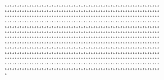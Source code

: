 <a href="https://customersegmentationsc.weebly.com/blog/a-check-out-online-marketing">.</a>
<a href="https://influencermarketingtrendssc.weebly.com/blog/a-few-pet-peeves-of-online-marketing-and-the-way-to-benefit-all-of-them">.</a>
<a href="https://socialcommercesc.weebly.com/blog/12-best-online-marketing-strategies-for-20124865449">.</a>
<a href="https://growthhackingstrategiessc.weebly.com/blog/8-myths-about-online-marketing">.</a>
<a href="https://reputationmarketingsc.weebly.com/blog/2008-advertising-predictions-going-social-mobile-and-global">.</a>
<a href="https://voicesearchoptimizationsc.weebly.com/blog/click-here-to-edita-comprehensive-introduction-to-internet-marketing">.</a>
<a href="https://location-basedmarketingscc.weebly.com/blog/2008-online-marketing-predictions-going-social-mobile-and-global">.</a>
<a href="https://marketingmeasurementssc.weebly.com/blog/best-online-marketing-sites">.</a>
<a href="https://fastonlinemarketings.weebly.com/blog/8-myths-about-advertising">.</a>
<a href="https://geotargetingsc.weebly.com/blog/how-to-get-your-advertising-career-off-on-buying-foot">.</a>
<a href="https://customersegmentationsc.weebly.com/blog/how-to-integrate-google-hangouts-on-the-online-strategy">.</a>
<a href="https://influencermarketingtrendssc.weebly.com/blog/how-much-more-about-online-marketing-practical-guidance-how-to-discover-the-idea">.</a>
<a href="https://socialcommercesc.weebly.com/blog/how-to-flourish-an-advertising-mindset">.</a>
<a href="https://growthhackingstrategiessc.weebly.com/blog/how-to-begin-with-advertising">.</a>
<a href="https://reputationmarketingsc.weebly.com/blog/how-to-get-rich-as-being-a-bum-through-online-marketing">.</a>
<a href="https://voicesearchoptimizationsc.weebly.com/blog/how-to-integrate-google-hangouts-in-your-online-web-marketing-strategy">.</a>
<a href="https://location-basedmarketingscc.weebly.com/blog/june-03rd-20243048748">.</a>
<a href="https://marketingmeasurementssc.weebly.com/blog/how-to-handpick-online-marketing-courses-in-3-easy-steps">.</a>
<a href="https://fastonlinemarketings.weebly.com/blog/how-to-obtain-started-in-online-marketing-when-are-generally-a-newbie">.</a>
<a href="https://videostorytellingsc.weebly.com/blog/how-start-an-online-marketing-business">.</a>
<a href="https://brandstorytellingsc.weebly.com/blog/how-to-improve-online-promoting-and-marketing">.</a>
<a href="https://personalizationinmarketingsc.weebly.com/blog/how-start-with-in-advertising">.</a>
<a href="https://onlinemarketresearchsc.weebly.com/blog/how-to-find-the-best-online-marketing-courses">.</a>
<a href="https://landingpageoptimizationsc.weebly.com/contact/how-pick-from-an-online-marketing-home-based-business">.</a>
<a href="https://influencercollaborationssc.weebly.com/blog/how-strategies-at-advertising-the-suitable-mindset">.</a>
<a href="https://employeeadvocacyindigitalmarketingsc.weebly.com/blog/how-an-amateur-can-the-very-best-with-a-number-of">.</a>
<a href="https://visionmarketingz.weebly.com/home/how-start-out-and-earn-money-by-advertising-the-simplest-way">.</a>
<a href="https://growownbusiness.weebly.com/home/how-start-out-an-online-marketing-business">.</a>
<a href="https://visualsearchoptimizationssc.weebly.com/blog/how-to-choose-the-best-advertising-courses">.</a>
<a href="https://socialmedialisteningss.weebly.com/blog/are-you-using-1-of-our-prime-4-advertising-methods">.</a>
<a href="https://onlinemarketingmetricssc.weebly.com/blog/are-you-carrying-the-mindset-for-online-marketing-and-pr">.</a>
<a href="https://communitybuildingsc.weebly.com/blog/are-you-ready-for-home-business-success-utilizing-your-online-marketing-business">.</a>
<a href="https://socialmediamanagementsc.weebly.com/blog/article-marketing-is-a-killer-web-marketing-strategy">.</a>
<a href="https://onlineeventpromotionsc.weebly.com/blog/are-you-aware-for-the-small-business-marketing-mistakes-online-marketers-make">.</a>
<a href="https://mobile-friendlywebsitessc.weebly.com/blog/are-you-carrying-the-mindset-for-online-merchandising">.</a>
<a href="https://customerreviewsandtestimonialssc.weebly.com/blog/article-marketing-the-triple-threat-of-online-marketing">.</a>
<a href="https://emotionalmarketingscc.weebly.com/blog/are-just-newbie-to-online-marketing-and-pr">.</a>
<a href="https://dynamiccontentinemailsscc.weebly.com/blog/are-you-using-1-of-the-high-4-advertising-methods">.</a>
<a href="https://communityforumsformarketingscc.weebly.com/blog/are-you-aware-of-this-small-business-marketing-mistakes-online-marketers-make">.</a>
<a href="https://geotargetingsc.weebly.com/blog/benefits-of-online-marketing-and-smoking-basics-to-your-benefit">.</a>
<a href="https://customersegmentationsc.weebly.com/blog/best-advertising-techniques">.</a>
<a href="https://influencermarketingtrendssc.weebly.com/blog/best-online-marketing-training-the-real-truth">.</a>
<a href="https://socialcommercesc.weebly.com/blog/article-marketing-the-triple-threat-of-online-marketing">.</a>
<a href="https://growthhackingstrategiessc.weebly.com/blog/beginners-strategies-for-online-marketing">.</a>
<a href="https://reputationmarketingsc.weebly.com/blog/baby-boomers-making-their-mark-in-online-marketing">.</a>
<a href="https://voicesearchoptimizationsc.weebly.com/blog/best-advertising-sites">.</a>
<a href="https://location-basedmarketingscc.weebly.com/blog/local-advertisings-evolution-exactly-why-you-should-work-with-a-boutique-agency">.</a>
<a href="https://marketingmeasurementssc.weebly.com/blog/best-online-marketing-sites">.</a>
<a href="https://fastonlinemarketings.weebly.com/blog/baby-boomers-making-their-mark-in-online-marketing">.</a>
<a href="https://videostorytellingsc.weebly.com/blog/internet-marketing-information-newbies-can-use">.</a>
<a href="https://brandstorytellingsc.weebly.com/blog/internet-marketing-help-use-of-twitter-for-successful-online-marketing">.</a>
<a href="https://personalizationinmarketingsc.weebly.com/blog/internet-marketing-information-newbies-can-use">.</a>
<a href="https://onlinemarketresearchsc.weebly.com/blog/click-hereinternet-marketing-tips-5-effective-steps-for-online-marketing-success">.</a>
<a href="https://landingpageoptimizationsc.weebly.com/contact/internet-marketing-tips-5-effective-steps-for-online-marketing-success">.</a>
<a href="https://influencercollaborationssc.weebly.com/blog/internet-marketing-help-use-of-twitter-for-successful-online-marketing">.</a>
<a href="https://employeeadvocacyindigitalmarketingsc.weebly.com/blog/internet-marketing-to-dollars-whats-gone-inadequate">.</a>
<a href="https://visionmarketingz.weebly.com/home/internet-marketing-tips-the-seven-dirty-words-of-online-marketing">.</a>
<a href="https://growownbusiness.weebly.com/home/internet-marketing-how-additional-medications-a-begin-in-online-marketing">.</a>
<a href="https://visualsearchoptimizationssc.weebly.com/blog/internet-marketing-tips-the-seven-dirty-words-of-advertising">.</a>
<a href="https://nativeadvertisingsc.weebly.com/blog/internet-marketing-what-can-be-to-succeed">.</a>
<a href="https://onlinecustomerservicesc.weebly.com/blog/internet-marketing-for-your-mlm-should-it-give-the-competitive-sides">.</a>
<a href="https://podcastadvertisingsc.weebly.com/blog/june-03rd-2024">.</a>
<a href="https://customerjourneymappingsc.weebly.com/blog/internet-marketing-for-real-estate-an-effective-online-marketing-plan">.</a>
<a href="https://chatmarketingsc.weebly.com/blog/internet-marketing-learning-how-to-market-online">.</a>
<a href="https://digitalmarketingethicssc.weebly.com/blog/internet-marketing-my-experiences-youll-be-able-to-benefit-from">.</a>
<a href="https://cross-channelmarketingintegrationsc.weebly.com/blog/internet-marketing-what-it-requires-to-succeed">.</a>
<a href="https://socialmediainfluencersscc.weebly.com/blog/internet-marketing-for-the-newbie-3-steps-to-success">.</a>
<a href="https://webinarmarketingssc.weebly.com/blog/internet-marketing-benefits-of-the-trade">.</a>
<a href="https://digitalmarketingcertificationssc.weebly.com/blog/internet-marketing-for-your-mlm-will-it-give-the-competitive-look">.</a>
<a href="https://videostorytellingsc.weebly.com/blog/5-essential-online-marketing-tools-its-hard-to-do-without">.</a>
<a href="https://brandstorytellingsc.weebly.com/blog/5-advertising-techniques-for-beginners">.</a>
<a href="https://personalizationinmarketingsc.weebly.com/blog/5-essential-online-marketing-tools-you-may-not-do-without">.</a>
<a href="https://onlinemarketresearchsc.weebly.com/blog/5-practical-ways-of-assessing-a-person-are-have-tired-online-marketing">.</a>
<a href="https://landingpageoptimizationsc.weebly.com/contact/5-online-marketing-success-tips">.</a>
<a href="https://influencercollaborationssc.weebly.com/blog/5-advertising-success-tips">.</a>
<a href="https://employeeadvocacyindigitalmarketingsc.weebly.com/blog/5-advertising-strategy-an-excellent-option-for-new-site">.</a>
<a href="https://visionmarketingz.weebly.com/home/5-steps-to-upgrade-your-online-marketing">.</a>
<a href="https://growownbusiness.weebly.com/home/5-advantages-of-internet-marketing-you-has-to-know">.</a>
<a href="https://visualsearchoptimizationssc.weebly.com/blog/5-practical-ways-of-assessing-actual-have-tired-online-marketing">.</a>
<a href="https://nativeadvertisingsc.weebly.com/blog/4-amazing-reasons-my-personal-consider-advertising">.</a>
<a href="https://onlinecustomerservicesc.weebly.com/blog/4-kinds-of-gurus-within-online-marketing-world">.</a>
<a href="https://podcastadvertisingsc.weebly.com/blog/4-actions-to-successful-online-marketing4794847">.</a>
<a href="https://customerjourneymappingsc.weebly.com/blog/4-crucial-mistakes-to-online-marketing-steps-to-success-mothers-and-fathers-marketers">.</a>
<a href="https://chatmarketingsc.weebly.com/blog/4-actions-to-successful-online-marketing">.</a>
<a href="https://digitalmarketingethicssc.weebly.com/blog/4-advanced-online-marketing-tips">.</a>
<a href="https://cross-channelmarketingintegrationsc.weebly.com/blog/4-amazing-reasons-look-at-the-new-consider-advertising">.</a>
<a href="https://socialmediainfluencersscc.weebly.com/blog/4-crucial-mistakes-to-online-marketing-steps-to-success-achievable-marketers">.</a>
<a href="https://webinarmarketingssc.weebly.com/blog/4-steps-to-advertising-for-personal-computer-illiterate">.</a>
<a href="https://digitalmarketingcertificationssc.weebly.com/blog/4-epidermis-gurus-in-the-online-marketing-world">.</a>
<a href="https://socialmedialisteningss.weebly.com/blog/online-marketing-for-google-maps-an-easy-way-to-a-successful-business">.</a>
<a href="https://onlinemarketingmetricssc.weebly.com/blog/online-marketing-for-beginners">.</a>
<a href="https://communitybuildingsc.weebly.com/blog/online-marketing-for-business">.</a>
<a href="https://socialmediamanagementsc.weebly.com/blog/online-marketing-for-professional-services-content-that-sells">.</a>
<a href="https://onlineeventpromotionsc.weebly.com/blog/online-marketing-do">.</a>
<a href="https://mobile-friendlywebsitessc.weebly.com/blog/online-marketing-for-beginners-overview">.</a>
<a href="https://customerreviewsandtestimonialssc.weebly.com/blog/how-advertisement-is-beneficial-in-your-online-strategy">.</a>
<a href="https://emotionalmarketingscc.weebly.com/blog/online-marketing-for-beginners-overview">.</a>
<a href="https://dynamiccontentinemailsscc.weebly.com/blog/online-marketing-for-beauty-salons">.</a>
<a href="https://communityforumsformarketingscc.weebly.com/blog/online-marketing-for-beginners-overview">.</a>
<a href="https://geotargetingsc.weebly.com/blog/how-does-social-media-fit-to-the-online-marketing-plan">.</a>
<a href="https://customersegmentationsc.weebly.com/blog/how-to-decide-on-the-best-online-marketing-strategy">.</a>
<a href="https://influencermarketingtrendssc.weebly.com/blog/how-can-articles-assistance-online-promoting-and-advertising">.</a>
<a href="https://socialcommercesc.weebly.com/blog/how-can-articles-help-in-online-advertising-and-marketing">.</a>
<a href="https://growthhackingstrategiessc.weebly.com/blog/how-does-social-media-fit-for-an-online-marketing-plan">.</a>
<a href="https://reputationmarketingsc.weebly.com/blog/how-cord-less-mouse-with-cost-free-online-marketing-to-create-income">.</a>
<a href="https://voicesearchoptimizationsc.weebly.com/blog/how-to-enhance-online-traffic-generation">.</a>
<a href="https://location-basedmarketingscc.weebly.com/blog/how-can-article-marketing-help-your-marketing-schedule">.</a>
<a href="https://marketingmeasurementssc.weebly.com/blog/how-does-lack-of-personal-development-for-online-marketing-reduce-your-online-values">.</a>
<a href="https://fastonlinemarketings.weebly.com/blog/how-should-become-web-marketing-expert">.</a>
<a href="https://inboundmarketingsc.weebly.com/blog/10-on-the-very-best-marketing-tips">.</a>
<a href="https://networkmarketingopportunitiessc.weebly.com/blog/10-viral-components-of-online-marketing-career">.</a>
<a href="https://user-generatedcontentsc.weebly.com/blog/10-of-your-very-best-marketing-tips">.</a>
<a href="https://testinginonlinecampaignssc.weebly.com/blog/5-top-strategies-to-using-blogs-for-online-marketing">.</a>
<a href="https://livestreamingforbrandssc.weebly.com/blog/10-samples-by-mail-you-complete-to-start-your-advertising-business">.</a>
<a href="https://onlinecontestpromotionssc.weebly.com/blog/10-things-the-doctor-oz-3-day-detox-taught-me-about-advertising">.</a>
<a href="https://behavioraltargetingsc.weebly.com/blog/10-reason-you-need-to-use-online-marketing">.</a>
<a href="https://responsiveemaildesignssc.weebly.com/blog/10-reason-you-require-to-use-online-marketing">.</a>
<a href="https://mobilepaymentintegrationsssc.weebly.com/blog/10-internet-marketing-myths-busted">.</a>
<a href="https://brandauthenticityindigitalcampaignssc.weebly.com/blog/10-viral-components-of-an-online-marketing-career">.</a>
<a href="https://socialmedialisteningss.weebly.com/blog/2-advertising-methods-a-person-simply-should-use-now">.</a>
<a href="https://onlinemarketingmetricssc.weebly.com/blog/making-regarding-conversion-rates-with-youtube-to-make-money-online">.</a>
<a href="https://communitybuildingsc.weebly.com/blog/managing-advertising-spending">.</a>
<a href="https://socialmediamanagementsc.weebly.com/blog/2-online-marketing-myths-should-not-believe">.</a>
<a href="https://onlineeventpromotionsc.weebly.com/blog/making-online-marketing-easy-a-person-personally-why-make-difficult">.</a>
<a href="https://mobile-friendlywebsitessc.weebly.com/blog/making-your-online-marketing-dollars-work-hard-for-you">.</a>
<a href="https://customerreviewsandtestimonialssc.weebly.com/blog/june-03rd-2024">.</a>
<a href="https://emotionalmarketingscc.weebly.com/blog/making-your-online-marketing-dollars-work-hard-for-you">.</a>
<a href="https://dynamiccontentinemailsscc.weebly.com/blog/2-online-marketing-myths-you-shouldnt-believe6827810">.</a>
<a href="https://communityforumsformarketingscc.weebly.com/blog/making-advertising-easy-that-you-why-make-it-tough">.</a>
<a href="https://videostorytellingsc.weebly.com/blog/how-you-can-trust-a-net-master-and-earn-money-by-online-marketing-fast">.</a>
<a href="https://brandstorytellingsc.weebly.com/blog/how-can-be-a-smashed-finger-like-online-marketing">.</a>
<a href="https://personalizationinmarketingsc.weebly.com/blog/how-to-gain-knowledge-about-online-marketing">.</a>
<a href="https://onlinemarketresearchsc.weebly.com/blog/how-advertising-at-home-can-improve-your-life">.</a>
<a href="https://landingpageoptimizationsc.weebly.com/contact/how-business-online-marketing-gan-get-get-you-started-of-recession">.</a>
<a href="https://influencercollaborationssc.weebly.com/blog/how-to-romp-a-successful-internet-online-marketing-business">.</a>
<a href="https://employeeadvocacyindigitalmarketingsc.weebly.com/blog/how-to-get-your-own-internet-marketing-business">.</a>
<a href="https://visionmarketingz.weebly.com/home/how-to-obtain-your-own-internet-marketing-business">.</a>
<a href="https://growownbusiness.weebly.com/home/how-you-can-increase-your-income-through-online-marketing">.</a>
<a href="https://visualsearchoptimizationssc.weebly.com/blog/how-online-marketing-is-all-the-time-like-working-out">.</a>
<a href="https://nativeadvertisingsc.weebly.com/blog/how-additional-medications-massive-quantities-of-cash-internet-marketing">.</a>
<a href="https://onlinecustomerservicesc.weebly.com/blog/how-duplicate-at-advertising-accurate-mindset">.</a>
<a href="https://podcastadvertisingsc.weebly.com/blog/how-a-newbie-can-earn-money-online-with-a-few-specific">.</a>
<a href="https://customerjourneymappingsc.weebly.com/blog/handmade-jewelry-business-online-marketing">.</a>
<a href="https://chatmarketingsc.weebly.com/blog/how-develop-a-your-online-marketing-strategies">.</a>
<a href="https://digitalmarketingethicssc.weebly.com/blog/how-online-marketing-at-home-can-transform-your-life">.</a>
<a href="https://cross-channelmarketingintegrationsc.weebly.com/blog/how-100-possible-increase-your-earnings-through-advertising">.</a>
<a href="https://socialmediainfluencersscc.weebly.com/blog/handmade-jewelry-business-online-marketing">.</a>
<a href="https://webinarmarketingssc.weebly.com/blog/how-entice-more-leads-in-online-marketing">.</a>
<a href="https://digitalmarketingcertificationssc.weebly.com/blog/how-pay-per-click-is-beneficial-in-your-internet-marketing-strategy">.</a>
<a href="https://socialmedialisteningss.weebly.com/blog/popular-viral-marketing-softwares-for-your-marketing-success">.</a>
<a href="https://onlinemarketingmetricssc.weebly.com/blog/sharp-increases-in-online-advertisement-spending-every-tax-year">.</a>
<a href="https://communitybuildingsc.weebly.com/blog/sharp-increases-in-online-advertisement-spending-every-august">.</a>
<a href="https://socialmediamanagementsc.weebly.com/blog/popular-viral-marketing-softwares-for-your-marketing-success">.</a>
<a href="https://onlineeventpromotionsc.weebly.com/blog/popular-viral-marketing-softwares-for-your-marketing-success">.</a>
<a href="https://mobile-friendlywebsitessc.weebly.com/blog/sharp-increases-in-online-advertisement-spending-every-the-year">.</a>
<a href="https://customerreviewsandtestimonialssc.weebly.com/blog/popular-viral-marketing-softwares-for-your-marketing-success">.</a>
<a href="https://emotionalmarketingscc.weebly.com/blog/june-03rd-2024">.</a>
<a href="https://dynamiccontentinemailsscc.weebly.com/blog/sharp-increases-in-online-advertisement-spending-every-year-or-so">.</a>
<a href="https://communityforumsformarketingscc.weebly.com/blog/stock-photography-the-missing-ingredient">.</a>
<a href="https://geotargetingsc.weebly.com/blog/the-way-ahead-for-stock-photography-is-within-the-internet">.</a>
<a href="https://customersegmentationsc.weebly.com/blog/the-way-forward-for-stock-photography-is-with-an-internet">.</a>
<a href="https://influencermarketingtrendssc.weebly.com/blog/the-desolate-man-stock-photography-is-in-the-internet">.</a>
<a href="https://socialcommercesc.weebly.com/blog1/stock-photos-selling-and-marketing-your-stock-photo-images">.</a>
<a href="https://growthhackingstrategiessc.weebly.com/blog/stock-photos-selling-and-marketing-your-stock-photo-images">.</a>
<a href="https://reputationmarketingsc.weebly.com/blog/stock-photos-selling-and-marketing-your-stock-photo-images">.</a>
<a href="https://voicesearchoptimizationsc.weebly.com/blog/sharp-increases-in-online-advertisement-spending-every-year">.</a>
<a href="https://location-basedmarketingscc.weebly.com/blog/stock-photos-selling-and-marketing-your-stock-photo-images">.</a>
<a href="https://marketingmeasurementssc.weebly.com/blog/the-way-ahead-for-stock-photography-is-with-an-internet">.</a>
<a href="https://fastonlinemarketings.weebly.com/blog/stock-photos-selling-and-marketing-your-stock-photo-images">.</a>
<a href="https://socialmedialisteningss.weebly.com/blog/social-media-and-brand-communications">.</a>
<a href="https://onlinemarketingmetricssc.weebly.com/blog/social-media-and-brand-communications6473203">.</a>
<a href="https://communitybuildingsc.weebly.com/blog/social-media-and-brand-communications">.</a>
<a href="https://socialmediamanagementsc.weebly.com/blog/social-media-and-brand-communications">.</a>
<a href="https://onlineeventpromotionsc.weebly.com/blog/the-three-pillars-of-success-work-from-a-home-office-business">.</a>
<a href="https://mobile-friendlywebsitessc.weebly.com/blog/social-media-and-brand-communications">.</a>
<a href="https://customerreviewsandtestimonialssc.weebly.com/blog/sharp-increases-in-online-advertisement-spending-every-year-or-so">.</a>
<a href="https://emotionalmarketingscc.weebly.com/blog/social-media-and-brand-communications">.</a>
<a href="https://dynamiccontentinemailsscc.weebly.com/blog/sharp-increases-in-online-advertisement-spending-every-the-year">.</a>
<a href="https://communityforumsformarketingscc.weebly.com/blog/social-media-and-brand-communications">.</a>
<a href="https://geotargetingsc.weebly.com/blog/social-media-and-brand-communications">.</a>
<a href="https://customersegmentationsc.weebly.com/blog/stock-photography-the-missing-ingredient">.</a>
<a href="https://influencermarketingtrendssc.weebly.com/blog/stock-photography-the-missing-ingredient">.</a>
<a href="https://socialcommercesc.weebly.com/blog1/stock-photography-the-missing-ingredient">.</a>
<a href="https://growthhackingstrategiessc.weebly.com/blog/opt-for-your-perfect-internet-marketing-agency">.</a>
<a href="https://reputationmarketingsc.weebly.com/blog/popular-viral-marketing-softwares-for-your-marketing-success">.</a>
<a href="https://voicesearchoptimizationsc.weebly.com/blog/stock-photography-the-missing-ingredient">.</a>
<a href="https://location-basedmarketingscc.weebly.com/blog/popular-viral-marketing-softwares-for-your-marketing-success">.</a>
<a href="https://marketingmeasurementssc.weebly.com/blog/opt-for-that-perfect-online-marketing-agency">.</a>
<a href="https://fastonlinemarketings.weebly.com/blog/popular-viral-marketing-softwares-for-your-marketing-success">.</a>
<a href="https://nativeadvertisingsc.weebly.com/blog/sharp-increases-in-online-advertisement-spending-every-year">.</a>
<a href="https://onlinecustomerservicesc.weebly.com/blog/sharp-increases-in-online-advertisement-spending-every-year-or-so">.</a>
<a href="https://podcastadvertisingsc.weebly.com/blog/popular-viral-marketing-softwares-for-your-marketing-success">.</a>
<a href="https://customerjourneymappingsc.weebly.com/blog/creating-video-for-company-website-cheaply">.</a>
<a href="https://chatmarketingsc.weebly.com/blog/the-desolate-man-stock-photography-is-at-the-internet">.</a>
<a href="https://digitalmarketingethicssc.weebly.com/blog/how-function-with-effectively-by-using-a-digital-marketing-agency">.</a>
<a href="https://cross-channelmarketingintegrationsc.weebly.com/blog/social-media-and-brand-communications">.</a>
<a href="https://socialmediainfluencersscc.weebly.com/blog/internet-marketing-to-making-use-of-whats-gone-wrong">.</a>
<a href="https://webinarmarketingssc.weebly.com/blog/stock-photography-the-missing-ingredient">.</a>
<a href="https://digitalmarketingcertificationssc.weebly.com/blog/working-along-with-a-digital-agency-part-1">.</a>
<a href="https://socialmedialisteningss.weebly.com/blog/web-20-for-the-user-by-the-user">.</a>
<a href="https://onlinemarketingmetricssc.weebly.com/blog/the-way-forward-for-stock-photography-is-in-the-internet">.</a>
<a href="https://communitybuildingsc.weebly.com/blog/web-three0-for-the-user-by-the-user">.</a>
<a href="https://socialmediamanagementsc.weebly.com/blog/web-dual0-for-the-user-by-consumer">.</a>
<a href="https://onlineeventpromotionsc.weebly.com/blog/the-desolate-man-stock-photography-is-at-the-internet">.</a>
<a href="https://mobile-friendlywebsitessc.weebly.com/blog/web-2-50-for-the-user-by-consumer">.</a>
<a href="https://customerreviewsandtestimonialssc.weebly.com/blog/web-20-for-the-user-by-consumer">.</a>
<a href="https://emotionalmarketingscc.weebly.com/blog/the-desolate-man-stock-photography-is-located-on-the-internet">.</a>
<a href="https://dynamiccontentinemailsscc.weebly.com/blog/web-2-50-for-the-user-by-person">.</a>
<a href="https://communityforumsformarketingscc.weebly.com/blog/the-three-pillars-of-success-for-any-work-from-their-home-business">.</a>
<a href="https://geotargetingsc.weebly.com/blog/working-using-a-digital-agency-part-1">.</a>
<a href="https://customersegmentationsc.weebly.com/blog/the-three-pillars-of-success-for-any-work-from-your-own-home-business">.</a>
<a href="https://influencermarketingtrendssc.weebly.com/blog/the-three-pillars-of-success-to-use-in-your-work-from-a-home-office-business">.</a>
<a href="https://socialcommercesc.weebly.com/blog1/what-components-to-know-about-print-design-terminology">.</a>
<a href="https://growthhackingstrategiessc.weebly.com/blog/working-having-a-digital-agency-part-1">.</a>
<a href="https://reputationmarketingsc.weebly.com/blog/working-using-a-digital-agency-part-1">.</a>
<a href="https://voicesearchoptimizationsc.weebly.com/blog/the-three-pillars-of-success-on-your-own-work-from-home-business">.</a>
<a href="https://location-basedmarketingscc.weebly.com/blog/working-by-using-a-digital-agency-part-1">.</a>
<a href="https://marketingmeasurementssc.weebly.com/blog/the-three-pillars-of-success-to-ones-work-from-their-home-business">.</a>
<a href="https://fastonlinemarketings.weebly.com/blog/working-along-with-a-digital-agency-part-1">.</a>
<a href="https://socialmedialisteningss.weebly.com/blog/curiosity-is-key-for-a-little-business-to-improve-marketing-budgets-and-roi">.</a>
<a href="https://onlinemarketingmetricssc.weebly.com/blog/social-media-and-brand-communications">.</a>
<a href="https://communitybuildingsc.weebly.com/blog/what-youll-want-to-to-are-sensitive-to-print-design-terminology">.</a>
<a href="https://socialmediamanagementsc.weebly.com/blog/digital-marketing-agency-what-each-and-every-need-in-this-particular-modern-era">.</a>
<a href="https://onlineeventpromotionsc.weebly.com/blog/curiosity-important-for-a-simple-business-enhance-marketing-budgets-and-roi">.</a>
<a href="https://mobile-friendlywebsitessc.weebly.com/blog/digital-marketing-agency-what-industry-need-in-this-modern-era">.</a>
<a href="https://customerreviewsandtestimonialssc.weebly.com/blog/the-way-ahead-for-stock-photography-is-with-an-internet">.</a>
<a href="https://emotionalmarketingscc.weebly.com/blog/from-idea-to-world-wide-marketing-a-new-robot-called-ferret">.</a>
<a href="https://dynamiccontentinemailsscc.weebly.com/blog/local-advertisings-evolution-and-why-you-should-work-with-a-boutique-agency">.</a>
<a href="https://communityforumsformarketingscc.weebly.com/blog/popular-viral-marketing-softwares-for-your-marketing-success">.</a>
<a href="https://geotargetingsc.weebly.com/blog/stock-photos-selling-and-marketing-your-stock-photo-images">.</a>
<a href="https://customersegmentationsc.weebly.com/blog/opt-for-that-perfect-internet-marketing-agency">.</a>
<a href="https://influencermarketingtrendssc.weebly.com/blog/local-advertisings-evolution-and-why-you-should-work-along-with-a-boutique-agency">.</a>
<a href="https://socialcommercesc.weebly.com/blog/creating-video-for-your-business-website-cheaply">.</a>
<a href="https://growthhackingstrategiessc.weebly.com/blog/how-to-for-be-sure-you-project">.</a>
<a href="https://reputationmarketingsc.weebly.com/blog/launching-a-postcard-push-on-an-inexpensive">.</a>
<a href="https://voicesearchoptimizationsc.weebly.com/blog/e-commerce-websites-the-twelve-marketing-ideas-of-christmas">.</a>
<a href="https://location-basedmarketingscc.weebly.com/blog/june-03rd-20246575575">.</a>
<a href="https://marketingmeasurementssc.weebly.com/blog/curiosity-important-for-a-simple-business-to-extend-marketing-budgets-and-roi">.</a>
<a href="https://fastonlinemarketings.weebly.com/blog/the-three-pillars-of-success-for-any-work-from-your-own-home-business">.</a>
<a href="https://videostorytellingsc.weebly.com/blog/curiosity-important-for-a-small-business-to-increase-marketing-budgets-and-roi">.</a>
<a href="https://brandstorytellingsc.weebly.com/blog/is-your-online-marketing-agency-robbing-that-you">.</a>
<a href="https://personalizationinmarketingsc.weebly.com/blog/what-you-will-to-find-print-design-terminology">.</a>
<a href="https://onlinemarketresearchsc.weebly.com/blog/local-advertisings-evolution-exactly-why-you-should-work-with-a-boutique-agency">.</a>
<a href="https://landingpageoptimizationsc.weebly.com/blog/how-fast-does-a-web-site-marketing-company-build-your-rank">.</a>
<a href="https://influencercollaborationssc.weebly.com/blog/june-03rd-20241723928">.</a>
<a href="https://employeeadvocacyindigitalmarketingsc.weebly.com/blog/working-by-using-a-digital-agency-part-1">.</a>
<a href="https://visionmarketingz.weebly.com/home/web-three0-for-the-user-by-the-user">.</a>
<a href="https://growownbusiness.weebly.com/home/creating-video-for-your-business-website-cheaply">.</a>
<a href="https://visualsearchoptimizationssc.weebly.com/blog/how-to-prepare-for-an-electric-project">.</a>
<a href="https://fastonlinemarketings.weebly.com/blog/creating-video-for-on-the-web-website-cheaply">.</a>
<a href="https://socialmedialisteningss.weebly.com/blog/stock-photography-the-missing-ingredient">.</a>
<a href="https://onlinemarketingmetricssc.weebly.com/blog/what-you-would-to-be-aware-of-with-print-design-terminology">.</a>
<a href="https://communitybuildingsc.weebly.com/blog/what-youll-want-to-to-are-sensitive-to-print-design-terminology2692711">.</a>
<a href="https://socialmediamanagementsc.weebly.com/blog/stock-photos-selling-and-marketing-your-stock-photo-images">.</a>
<a href="https://onlineeventpromotionsc.weebly.com/blog/what-components-to-know-about-print-design-terminology">.</a>
<a href="https://mobile-friendlywebsitessc.weebly.com/blog/what-you-will-to-find-print-design-terminology">.</a>
<a href="https://customerreviewsandtestimonialssc.weebly.com/blog/stock-photos-selling-and-marketing-your-stock-photo-images">.</a>
<a href="https://emotionalmarketingscc.weebly.com/blog/what-youll-want-to-to-find-print-design-terminology">.</a>
<a href="https://dynamiccontentinemailsscc.weebly.com/blog/stock-photography-the-missing-ingredient">.</a>
<a href="https://communityforumsformarketingscc.weebly.com/blog/stock-photography-the-missing-ingredient">.</a>
<a href="https://geotargetingsc.weebly.com/blog/launching-a-postcard-plan-on-an-inexpensive">.</a>
<a href="https://customersegmentationsc.weebly.com/blog/stock-photos-selling-and-marketing-your-stock-photo-images">.</a>
<a href="https://influencermarketingtrendssc.weebly.com/blog/working-having-a-digital-agency-part-1">.</a>
<a href="https://socialcommercesc.weebly.com/blog1/working-along-with-a-digital-agency-part-1">.</a>
<a href="https://growthhackingstrategiessc.weebly.com/blog/launching-a-postcard-venture-on-a-budget">.</a>
<a href="https://reputationmarketingsc.weebly.com/blog/how-fast-does-a-web-site-marketing-company-build-your-rank">.</a>
<a href="https://voicesearchoptimizationsc.weebly.com/blog/web-several0-for-the-user-by-the-user">.</a>
<a href="https://location-basedmarketingscc.weebly.com/blog/launching-a-postcard-system-on-a-spending-budget">.</a>
<a href="https://marketingmeasurementssc.weebly.com/blog/launching-a-postcard-system-on-an-allowance">.</a>
<a href="https://fastonlinemarketings.weebly.com/blog/launching-a-postcard-push-on-an-inexpensive">.</a>
<a href="https://nativeadvertisingsc.weebly.com/blog/online-marketing-strategies-for-home-based-businesses">.</a>
<a href="https://onlinecustomerservicesc.weebly.com/blog/online-marketing-strategies-company-owners-should-concentrate-on">.</a>
<a href="https://podcastadvertisingsc.weebly.com/blog/market-on-the-web-offline-and-internet-based">.</a>
<a href="https://customerjourneymappingsc.weebly.com/blog/online-marketing-strategies-for-small-business">.</a>
<a href="https://chatmarketingsc.weebly.com/blog/online-marketing-strategies-and-customary-mistakes-refrain-from">.</a>
<a href="https://digitalmarketingethicssc.weebly.com/blog/online-marketing-strategies-help-to-make-you-the-most-money">.</a>
<a href="https://cross-channelmarketingintegrationsc.weebly.com/blog/online-marketing-strategies-for-that-average-person">.</a>
<a href="https://socialmediainfluencersscc.weebly.com/blog/online-marketing-strategies-create-you-as-much-as-possible">.</a>
<a href="https://webinarmarketingssc.weebly.com/blog/online-marketing-strategies-that-will-assist-you-you-began">.</a>
<a href="https://digitalmarketingcertificationssc.weebly.com/blog/online-marketing-strategies-for-small-business">.</a>
<a href="https://inboundmarketingsc.weebly.com/blog/online-marketing-strategies-building-hyperlinks">.</a>
<a href="https://networkmarketingopportunitiessc.weebly.com/blog/online-marketing-strategies-myspace">.</a>
<a href="https://user-generatedcontentsc.weebly.com/blog/online-marketing-strategies-forum-marketing">.</a>
<a href="https://testinginonlinecampaignssc.weebly.com/blog/online-marketing-techniques-3-powerful-suggestions-quick-profits-online">.</a>
<a href="https://livestreamingforbrandssc.weebly.com/blog/online-marketing-strategies-forum-marketing">.</a>
<a href="https://onlinecontestpromotionssc.weebly.com/blog/online-marketing-strategies-how-to-raise-rapport">.</a>
<a href="https://behavioraltargetingsc.weebly.com/blog/online-marketing-strategies-how-put-together-backlinks">.</a>
<a href="https://responsiveemaildesignssc.weebly.com/blog/online-marketing-strategies-how-increase-rapport">.</a>
<a href="https://mobilepaymentintegrationsssc.weebly.com/blog/online-marketing-strategies-a-newbies-jumpstart-to-success">.</a>
<a href="https://brandauthenticityindigitalcampaignssc.weebly.com/blog/online-marketing-strategies-promote-your-merchandise-and-services-easily">.</a>
<a href="https://geotargetingsc.weebly.com/blog/online-marketing-business-the-economy-and">.</a>
<a href="https://customersegmentationsc.weebly.com/blog/online-marketing-copywriting-that-sells-consistently">.</a>
<a href="https://influencermarketingtrendssc.weebly.com/blog/online-marketing-copywriting-that-sells-crazily">.</a>
<a href="https://socialcommercesc.weebly.com/blog/online-marketing-costs-cut-78">.</a>
<a href="https://growthhackingstrategiessc.weebly.com/blog/online-marketing-business-the-economy-and-you">.</a>
<a href="https://reputationmarketingsc.weebly.com/blog/online-marketing-business-opportunity">.</a>
<a href="https://voicesearchoptimizationsc.weebly.com/blog/online-marketing-companies-makes-you-full">.</a>
<a href="https://location-basedmarketingscc.weebly.com/blog/online-marketing-benefits-that-you-just-cannot-ignore">.</a>
<a href="https://marketingmeasurementssc.weebly.com/blog/online-marketing-plan-master-plan-for-a-three-months">.</a>
<a href="https://fastonlinemarketings.weebly.com/blog/online-marketing-business-tips-on-how-drive-an-automobile-traffic-to-a-site">.</a>
<a href="https://videostorytellingsc.weebly.com/blog/online-marketing-and-the-three-basics">.</a>
<a href="https://brandstorytellingsc.weebly.com/blog/online-marketing-and-promotion-earn-money-online-in-3-quick-steps">.</a>
<a href="https://personalizationinmarketingsc.weebly.com/blog/online-marketing-and-the-fallibility-of-homo-sapiens">.</a>
<a href="https://onlinemarketresearchsc.weebly.com/blog/online-marketing-as-a-match-of-patience">.</a>
<a href="https://landingpageoptimizationsc.weebly.com/contact/online-marketing-and-the-spirit-of-sailing">.</a>
<a href="https://influencercollaborationssc.weebly.com/blog/online-marketing-and-how-to-find-the-right-niche">.</a>
<a href="https://employeeadvocacyindigitalmarketingsc.weebly.com/blog/online-marketing-basics-its-called-the-world-wide-web-regarding-your-reason">.</a>
<a href="https://visionmarketingz.weebly.com/home/online-marketing-assistants-suggestion-developing-up-quality-web-content">.</a>
<a href="https://growownbusiness.weebly.com/home/online-marketing-and-the-3-basics">.</a>
<a href="https://visualsearchoptimizationssc.weebly.com/blog/online-marketing-as-an-online-game-of-patience">.</a>
<a href="https://nativeadvertisingsc.weebly.com/blog/online-marketing-success-is-it-possible">.</a>
<a href="https://onlinecustomerservicesc.weebly.com/blog/online-marketing-success">.</a>
<a href="https://podcastadvertisingsc.weebly.com/blog/online-marketing-strategy-not-absolutely-straightforward">.</a>
<a href="https://customerjourneymappingsc.weebly.com/blog/online-marketing-success-the-quick-fix">.</a>
<a href="https://chatmarketingsc.weebly.com/blog/online-marketing-success-dont-drop-the-ball">.</a>
<a href="https://digitalmarketingethicssc.weebly.com/blog/online-marketing-success-how-does-a-blog-pay-somewhere">.</a>
<a href="https://cross-channelmarketingintegrationsc.weebly.com/blog/online-marketing-success-is-it-possible">.</a>
<a href="https://socialmediainfluencersscc.weebly.com/blog/online-marketing-success-two-recommendations-for-internet-marketing-for-moms">.</a>
<a href="https://webinarmarketingssc.weebly.com/blog/online-marketing-strategies">.</a>
<a href="https://digitalmarketingcertificationssc.weebly.com/blog/online-marketing-success-minor-and-personal-business">.</a>
<a href="https://inboundmarketingsc.weebly.com/blog/online-marketing-growing">.</a>
<a href="https://networkmarketingopportunitiessc.weebly.com/blog/online-marketing-ideas-how-to-get-started-with-web-marketing">.</a>
<a href="https://user-generatedcontentsc.weebly.com/blog/online-marketing-guide-top-ways-to-your-success">.</a>
<a href="https://testinginonlinecampaignssc.weebly.com/blog/gimmicks-online-marketing-understanding-when-no-means-no">.</a>
<a href="https://livestreamingforbrandssc.weebly.com/blog/online-marketing-headaches">.</a>
<a href="https://onlinecontestpromotionssc.weebly.com/blog/online-marketing-ideas-4-key-steps-to-stand-out-from-your-competition">.</a>
<a href="https://behavioraltargetingsc.weebly.com/blog/online-marketing-headaches">.</a>
<a href="https://responsiveemaildesignssc.weebly.com/blog/online-marketing-help-what-really-make-you-to-be-successful">.</a>
<a href="https://mobilepaymentintegrationsssc.weebly.com/blog/online-marketing-gimmicks-understanding-when-no-means-no">.</a>
<a href="https://brandauthenticityindigitalcampaignssc.weebly.com/blog/online-marketing-ideas-how-to-begin-with-online-marketing">.</a>
<a href="https://socialmedialisteningss.weebly.com/blog/curiosity-important-for-a-simple-business-to-extend-marketing-budgets-and-roi">.</a>
<a href="https://onlinemarketingmetricssc.weebly.com/blog/consider-many-possibilities-by-using-a-digital-marketing-agency">.</a>
<a href="https://communitybuildingsc.weebly.com/blog/curiosity-is-key-for-a-limited-business-enhance-marketing-budgets-and-roi">.</a>
<a href="https://socialmediamanagementsc.weebly.com/blog/curiosity-is-key-for-a-tiny-business-enhance-marketing-budgets-and-roi">.</a>
<a href="https://onlineeventpromotionsc.weebly.com/blog/creating-video-for-company-website-cheaply">.</a>
<a href="https://mobile-friendlywebsitessc.weebly.com/blog/creating-video-for-your-business-website-cheaply">.</a>
<a href="https://customerreviewsandtestimonialssc.weebly.com/blog/curiosity-important-for-a-minor-business-to-extend-marketing-budgets-and-roi">.</a>
<a href="https://emotionalmarketingscc.weebly.com/blog/creating-video-for-your-business-website-cheaply">.</a>
<a href="https://dynamiccontentinemailsscc.weebly.com/blog/creating-video-for-on-the-web-website-cheaply">.</a>
<a href="https://communityforumsformarketingscc.weebly.com/blog">.</a>
<a href="https://communityforumsformarketingscc.weebly.com/blog/consider-many-possibilities-along-with-a-digital-marketing-agency">.</a>
<a href="https://geotargetingsc.weebly.com/blog/creating-video-for-your-business-website-cheaply">.</a>
<a href="https://customersegmentationsc.weebly.com/blog/launching-a-postcard-advertising-campaign-on-a-spending-budget">.</a>
<a href="https://influencermarketingtrendssc.weebly.com/blog/curiosity-is-key-for-a-business-to-marketing-bud">.</a>
<a href="https://socialcommercesc.weebly.com/blog1/how-efficient-effectively-along-with-a-digital-marketing-agency">.</a>
<a href="https://growthhackingstrategiessc.weebly.com/blog/creating-video-for-organization-website-cheaply">.</a>
<a href="https://reputationmarketingsc.weebly.com/blog/consider-many-possibilities-by-using-a-digital-marketing-agency">.</a>
<a href="https://voicesearchoptimizationsc.weebly.com/blog/curiosity-important-for-a-simple-business-enhance-marketing-budgets-and-roi">.</a>
<a href="https://location-basedmarketingscc.weebly.com/blog/creating-video-for-on-the-web-website-cheaply">.</a>
<a href="https://marketingmeasurementssc.weebly.com/blog/launching-a-postcard-marketing-strategy-on-a-spending-budget">.</a>
<a href="https://videostorytellingsc.weebly.com/blog/online-marketing-solution-build-a-top-crafting-army">.</a>
<a href="https://brandstorytellingsc.weebly.com/blog/online-marketing-small-business-site-build-it-overall-value-review">.</a>
<a href="https://personalizationinmarketingsc.weebly.com/blog/online-marketing-solution-do-you-would-like-know-fundamentals">.</a>
<a href="https://onlinemarketresearchsc.weebly.com/blog/online-marketing-solutions-that-turn-customers-into-repeat-customers">.</a>
<a href="https://landingpageoptimizationsc.weebly.com/contact/online-marketing-solution-do-you-really-know-fundamentals">.</a>
<a href="https://influencercollaborationssc.weebly.com/blog/online-marketing-small-business-site-build-it-overall-value-review">.</a>
<a href="https://employeeadvocacyindigitalmarketingsc.weebly.com/blog/online-marketing-statistics-the-dirty-truth">.</a>
<a href="https://visionmarketingz.weebly.com/home/online-marketing-starters-success-tips">.</a>
<a href="https://growownbusiness.weebly.com/home/online-marketing-solution-build-a-top-crafting-army">.</a>
<a href="https://visualsearchoptimizationssc.weebly.com/blog/online-marketing-starters-success-tips">.</a>
<a href="https://nativeadvertisingsc.weebly.com/blog/online-marketing-roadblocks">.</a>
<a href="https://onlinecustomerservicesc.weebly.com/blog/online-marketing-services-101">.</a>
<a href="https://podcastadvertisingsc.weebly.com/blog/online-marketing-pros-tell-all">.</a>
<a href="https://customerjourneymappingsc.weebly.com/blog/online-marketing-secrets">.</a>
<a href="https://chatmarketingsc.weebly.com/blog/online-marketing-reviews-the-advantages-and-disadvantages-of-online-marketing">.</a>
<a href="https://digitalmarketingethicssc.weebly.com/blog/online-marketing-reviews-the-advantages-and-disadvantages-of-advertising">.</a>
<a href="https://cross-channelmarketingintegrationsc.weebly.com/blog/online-marketing-secrets">.</a>
<a href="https://socialmediainfluencersscc.weebly.com/blog/online-marketing-service-presupposition-for-home-based-business">.</a>
<a href="https://webinarmarketingssc.weebly.com/blog/online-marketing-pros-tell-all">.</a>
<a href="https://digitalmarketingcertificationssc.weebly.com/blog/online-marketing-services-101">.</a>
<a href="https://socialmedialisteningss.weebly.com/blog/online-marketing-ebook-marketing-sales-strategies">.</a>
<a href="https://onlinemarketingmetricssc.weebly.com/blog/online-marketing-building-your-web-presence-for-online-success">.</a>
<a href="https://communitybuildingsc.weebly.com/blog/online-marketing-dont-stay-wet-behind-the-ears">.</a>
<a href="https://socialmediamanagementsc.weebly.com/blog/online-marketing-great-to-do-or-in-order-to-do">.</a>
<a href="https://onlineeventpromotionsc.weebly.com/blog/online-marketing-building-your-web-site-for-online-success">.</a>
<a href="https://mobile-friendlywebsitessc.weebly.com/blog/online-marketing-dont-make-exactly-mistakes-others-do">.</a>
<a href="https://customerreviewsandtestimonialssc.weebly.com/blog/online-marketing-facebook-on-ought-to">.</a>
<a href="https://emotionalmarketingscc.weebly.com/blog/online-marketing-dont-make-caffeinated-beverages-contain-mistakes-others-do">.</a>
<a href="https://dynamiccontentinemailsscc.weebly.com/blog/online-marketing-dont-stay-wet-behind-the-ears">.</a>
<a href="https://communityforumsformarketingscc.weebly.com/blog/online-marketing-free-ways-to-obtain-traffic-to-a-website-or-blog">.</a>
<a href="https://geotargetingsc.weebly.com/blog/online-marketing-10-reasons-why-now-end-up-being-the-ideal-time-to-start">.</a>
<a href="https://customersegmentationsc.weebly.com/blog/online-marketing-an-easy-method-to-make-dreams-becoming-reality">.</a>
<a href="https://influencermarketingtrendssc.weebly.com/blog/online-marketing-find-more-clients-through-e-course">.</a>
<a href="https://socialcommercesc.weebly.com/blog/online-marketing-carry-out-you-having-ailments">.</a>
<a href="https://growthhackingstrategiessc.weebly.com/blog/online-marketing-10-reasons-why-now-in-a-position-to-the-ideal-time-to">.</a>
<a href="https://reputationmarketingsc.weebly.com/blog/simple-to-help-be-organised-and-effective-using-words">.</a>
<a href="https://voicesearchoptimizationsc.weebly.com/blog/online-marketing-an-entire-new-world-for-generating-money">.</a>
<a href="https://location-basedmarketingscc.weebly.com/blog/online-marketing-have-struggling-with-marketing-on-the-net">.</a>
<a href="https://marketingmeasurementssc.weebly.com/blog/online-marketing-some-straight-forward-guidelines">.</a>
<a href="https://fastonlinemarketings.weebly.com/blog/online-marketing-5-simple-to-help-be-organised-and-effective-using-words">.</a>
<a href="https://videostorytellingsc.weebly.com/blog/online-marketing-self-branding">.</a>
<a href="https://brandstorytellingsc.weebly.com/blog/online-marketing-your-home-with-pay-per-click-ppc">.</a>
<a href="https://personalizationinmarketingsc.weebly.com/blog/online-strategy-plan-2-good-ideas-succeed-faster">.</a>
<a href="https://onlinemarketresearchsc.weebly.com/blog/optimize-your-online-marketing-strategies-with-these-tips">.</a>
<a href="https://landingpageoptimizationsc.weebly.com/contact/online-advertising-web-com-exactly-what-the-future-holds">.</a>
<a href="https://influencercollaborationssc.weebly.com/blog/online-marketing-your-enterprise-with-pay-per-click">.</a>
<a href="https://employeeadvocacyindigitalmarketingsc.weebly.com/blog/picture-tagging-exploited-by-spammy-advertising-desperates">.</a>
<a href="https://visionmarketingz.weebly.com/home/pay-per-click-ppc-training-boosts-your-advertising-campaign">.</a>
<a href="https://growownbusiness.weebly.com/home/online-marketing-self-branding">.</a>
<a href="https://visualsearchoptimizationssc.weebly.com/blog/optimize-your-own-marketing-strategies-with-slipping">.</a>
<a href="https://nativeadvertisingsc.weebly.com/blog/online-marketing-training-6-critical-tips-to-running-an-effective-solo-ad">.</a>
<a href="https://onlinecustomerservicesc.weebly.com/blog/online-marketing-video-powerful-marketing-message">.</a>
<a href="https://podcastadvertisingsc.weebly.com/blog/june-03rd-20241370491">.</a>
<a href="https://customerjourneymappingsc.weebly.com/blog/online-marketing-training-to-get-your-business-to-the-following-level">.</a>
<a href="https://chatmarketingsc.weebly.com/blog/online-marketing-tools-still-that-is-really-help-your-own-biz-grow">.</a>
<a href="https://digitalmarketingethicssc.weebly.com/blog/online-marketing-tools">.</a>
<a href="https://cross-channelmarketingintegrationsc.weebly.com/blog/online-marketing-training-6-critical-tips-to-running-a-successful-solo-ad">.</a>
<a href="https://socialmediainfluencersscc.weebly.com/blog/online-marketing-training-to-obtain-your-business-to-the-subsequent-level">.</a>
<a href="https://webinarmarketingssc.weebly.com/blog/online-marketing-videos">.</a>
<a href="https://digitalmarketingcertificationssc.weebly.com/blog/online-marketing-trends-and-also-the-new-medical-treatment-bill-facts">.</a>
<a href="https://socialmedialisteningss.weebly.com/blog/is-your-online-marketing-agency-robbing-that-you">.</a>
<a href="https://onlinemarketingmetricssc.weebly.com/blog/how-function-effectively-using-a-digital-marketing-agency">.</a>
<a href="https://communitybuildingsc.weebly.com/blog/how-function-effectively-by-using-a-digital-marketing-agency">.</a>
<a href="https://socialmediamanagementsc.weebly.com/blog/how-fast-does-a-web-site-marketing-company-build-your-rank">.</a>
<a href="https://onlineeventpromotionsc.weebly.com/blog/how-to-for-an-electronic-project">.</a>
<a href="https://mobile-friendlywebsitessc.weebly.com/blog/how-to-for-more-recent-digital-type-project">.</a>
<a href="https://customerreviewsandtestimonialssc.weebly.com/blog/is-your-online-marketing-agency-robbing-you">.</a>
<a href="https://emotionalmarketingscc.weebly.com/blog/is-your-own-marketing-agency-robbing-your-organization">.</a>
<a href="https://dynamiccontentinemailsscc.weebly.com/blog/how-to-for-be-sure-you-project">.</a>
<a href="https://communityforumsformarketingscc.weebly.com/blog/how-to-prepare-for-an-electronic-digital-project">.</a>
<a href="https://geotargetingsc.weebly.com/blog/how-to-prepare-for-an-electric-project">.</a>
<a href="https://customersegmentationsc.weebly.com/blog/how-to-prepare-for-are-just-looking-for-project">.</a>
<a href="https://influencermarketingtrendssc.weebly.com/blog/how-to-prepare-for-are-just-looking-for-project">.</a>
<a href="https://socialcommercesc.weebly.com/blog1/how-to-effectively-along-with-a-digital-marketing-agency">.</a>
<a href="https://growthhackingstrategiessc.weebly.com/blog/is-your-online-marketing-agency-robbing-you-and-your-family">.</a>
<a href="https://reputationmarketingsc.weebly.com/blog/is-your-online-marketing-agency-robbing-you-have-to">.</a>
<a href="https://voicesearchoptimizationsc.weebly.com/blog/how-to-for-an-electronic-project">.</a>
<a href="https://location-basedmarketingscc.weebly.com/blog/is-your-online-marketing-agency-robbing-families">.</a>
<a href="https://marketingmeasurementssc.weebly.com/blog/how-to-operate-effectively-using-a-digital-marketing-agency">.</a>
<a href="https://fastonlinemarketings.weebly.com/blog/is-your-online-marketing-agency-robbing-you-have-to">.</a>
<a href="https://socialmedialisteningss.weebly.com/blog/online-marketing-plan-strategy-for-the-first-three-months">.</a>
<a href="https://onlinemarketingmetricssc.weebly.com/blog/online-marketing-opportunities">.</a>
<a href="https://communitybuildingsc.weebly.com/blog/online-marketing-plan-how-to-get-started">.</a>
<a href="https://socialmediamanagementsc.weebly.com/blog/online-marketing-plan-why-you-need-one">.</a>
<a href="https://onlineeventpromotionsc.weebly.com/blog/online-marketing-on-a-shoestring">.</a>
<a href="https://mobile-friendlywebsitessc.weebly.com/blog/online-marketing-opportunities-for-stay-at-home-moms">.</a>
<a href="https://customerreviewsandtestimonialssc.weebly.com/blog/online-marketing-minute-3-easy-strategies-expand-your-opt-in">.</a>
<a href="https://emotionalmarketingscc.weebly.com/blog/online-marketing-plan-creating-content-and-generating-traffic">.</a>
<a href="https://dynamiccontentinemailsscc.weebly.com/blog/online-marketing-plan-how-to-begin">.</a>
<a href="https://communityforumsformarketingscc.weebly.com/blog/online-marketing">.</a>
<a href="https://geotargetingsc.weebly.com/blog/online-marketing-promotion-how-to-advertise-your-website-in-3-easy-steps">.</a>
<a href="https://customersegmentationsc.weebly.com/blog/online-marketing-promotion-off-to-get-a-hands-scummy">.</a>
<a href="https://influencermarketingtrendssc.weebly.com/blog/online-marketing-promotion-time-to-obtain-your-hands-sooty">.</a>
<a href="https://socialcommercesc.weebly.com/blog/online-marketing-promotions-finding-effective-to-be-able-to-marketing-website">.</a>
<a href="https://growthhackingstrategiessc.weebly.com/blog/online-marketing-promotion-how-encourage-your-website-in-3-easy-steps">.</a>
<a href="https://reputationmarketingsc.weebly.com/blog/online-marketing-programs-running-an-affiliate-blog">.</a>
<a href="https://voicesearchoptimizationsc.weebly.com/blog/online-marketing-promotion-ready-set-magic-into-motion">.</a>
<a href="https://location-basedmarketingscc.weebly.com/blog/online-web-marketing-strategy-plan-2-pimple-free-succeed-faster">.</a>
<a href="https://marketingmeasurementssc.weebly.com/blog/online-marketing-promotion-ready-to-put-magic-into-motion">.</a>
<a href="https://fastonlinemarketings.weebly.com/blog/online-marketing-programs-running-an-affiliate-blog">.</a>
<a href="https://nativeadvertisingsc.weebly.com/blog/online-marketing-and-an-individual-need-it">.</a>
<a href="https://onlinecustomerservicesc.weebly.com/blog/online-marketing-what-sucks-tends-to-make">.</a>
<a href="https://podcastadvertisingsc.weebly.com/blog/online-marketing-wild-west-simply-no-rest">.</a>
<a href="https://customerjourneymappingsc.weebly.com/blog/online-marketing-and-conversion-optimization">.</a>
<a href="https://chatmarketingsc.weebly.com/blog/online-marketing-10-great-ways-to-build-your-brand">.</a>
<a href="https://digitalmarketingethicssc.weebly.com/blog/online-marketing-10-good-ways-to-build-your-brand">.</a>
<a href="https://cross-channelmarketingintegrationsc.weebly.com/blog/online-marketing-and-some-great-benefits-of-article-writing">.</a>
<a href="https://socialmediainfluencersscc.weebly.com/blog/online-marketing-and-conversion-optimization">.</a>
<a href="https://webinarmarketingssc.weebly.com/blog/online-marketing-what-works-and-what-doesnt">.</a>
<a href="https://digitalmarketingcertificationssc.weebly.com/blog/online-marketing-marketing-and-advertising-for-profits">.</a>
<a href="https://inboundmarketingsc.weebly.com/blog/online-marketing-course-7-stuff-you-need-to-know">.</a>
<a href="https://networkmarketingopportunitiessc.weebly.com/blog/online-marketing-doesnt-require-special-skills">.</a>
<a href="https://user-generatedcontentsc.weebly.com/blog/online-marketing-course-what-to-go-shopping-for">.</a>
<a href="https://testinginonlinecampaignssc.weebly.com/blog/online-marketing-course-3-things-you-never-knew">.</a>
<a href="https://livestreamingforbrandssc.weebly.com/blog/online-marketing-course-strategies-for-newbies">.</a>
<a href="https://onlinecontestpromotionssc.weebly.com/blog/online-marketing-doesnt-require-special-skills">.</a>
<a href="https://behavioraltargetingsc.weebly.com/blog/online-marketing-courses-article-marketing">.</a>
<a href="https://responsiveemaildesignssc.weebly.com/blog/online-marketing-customer-email-list-3-secrets-to-milking-your-cash-cow">.</a>
<a href="https://mobilepaymentintegrationsssc.weebly.com/blog/online-marketing-course-7-an-individual-need-comprehend">.</a>
<a href="https://brandauthenticityindigitalcampaignssc.weebly.com/blog/online-marketing-essentials-how-choose-on-your-product">.</a>
<a href="https://socialmedialisteningss.weebly.com/blog/profit-lance-online-marketing-your-ticket-to-success">.</a>
<a href="https://onlinemarketingmetricssc.weebly.com/blog/plus-generate-profits-online-marketing-to-niche">.</a>
<a href="https://communitybuildingsc.weebly.com/blog/profit-lance-response-to-advertising-success">.</a>
<a href="https://socialmediamanagementsc.weebly.com/blog/putting-a-top-crafting-marketing-plan-in-position-for-your-business">.</a>
<a href="https://onlineeventpromotionsc.weebly.com/blog/plus-earn-online-marketing-with-a-niche">.</a>
<a href="https://mobile-friendlywebsitessc.weebly.com/blog/power-3-marketing-review-an-expert-opinion">.</a>
<a href="https://customerreviewsandtestimonialssc.weebly.com/blog/putting-a-home-marketing-plan-in-destination-for-your-business">.</a>
<a href="https://emotionalmarketingscc.weebly.com/blog/powerful-relationship-tip-gain-online-marketing-success">.</a>
<a href="https://dynamiccontentinemailsscc.weebly.com/blog/profit-lance-online-marketing-your-ticket-to-success">.</a>
<a href="https://communityforumsformarketingscc.weebly.com/blog/exploited-by-spammy-online-marketing-desperates">.</a>
<a href="https://geotargetingsc.weebly.com/blog/raw-diamond-online-marketing-research1708719">.</a>
<a href="https://customersegmentationsc.weebly.com/blog/regular-advertising-has-competition-mobile-marketing">.</a>
<a href="https://influencermarketingtrendssc.weebly.com/blog/regular-advertising-has-competition-mobile-marketing">.</a>
<a href="https://socialcommercesc.weebly.com/blog/revealed-advertising-is-not-duplicable-in-mlm">.</a>
<a href="https://growthhackingstrategiessc.weebly.com/blog/quickest-method-to-online-marketing-success">.</a>
<a href="https://reputationmarketingsc.weebly.com/blog/rob-fore-his-amazing-story-of-rags-to-riches-with-online-marketing">.</a>
<a href="https://voicesearchoptimizationsc.weebly.com/blog/reality-check-does-online-marketing-match-your-expectations">.</a>
<a href="https://location-basedmarketingscc.weebly.com/blog/revealed-advertising-is-not-duplicable-in-mlm">.</a>
<a href="https://marketingmeasurementssc.weebly.com/blog/raw-diamond-online-marketing-research">.</a>
<a href="https://fastonlinemarketings.weebly.com/blog/rob-fore-his-amazing-story-of-rags-to-riches-internet-marketing">.</a>
<a href="https://socialmedialisteningss.weebly.com/blog/e-commerce-websites-the-twelve-marketing-ideas-of-christmas">.</a>
<a href="https://onlinemarketingmetricssc.weebly.com/blog/launching-a-postcard-plan-on-an-allowance">.</a>
<a href="https://communitybuildingsc.weebly.com/blog/local-advertisings-evolution-and-why-you-should-work-with-a-boutique-agency">.</a>
<a href="https://socialmediamanagementsc.weebly.com/blog">.</a>
<a href="https://onlineeventpromotionsc.weebly.com/blog/local-advertisings-evolution-exactly-why-you-should-work-with-a-boutique-agency">.</a>
<a href="https://mobile-friendlywebsitessc.weebly.com/blog/local-advertisings-evolution-exactly-why-you-should-work-with-a-boutique-agency">.</a>
<a href="https://customerreviewsandtestimonialssc.weebly.com/blog/e-commerce-websites-the-twelve-marketing-ideas-of-christmas">.</a>
<a href="https://emotionalmarketingscc.weebly.com/blog/local-advertisings-evolution-and-why-you-should-work-by-using-a-boutique-agency">.</a>
<a href="https://dynamiccontentinemailsscc.weebly.com/blog/e-commerce-websites-the-twelve-marketing-ideas-of-christmas">.</a>
<a href="https://communityforumsformarketingscc.weebly.com/blog/local-advertisings-evolution-and-why-you-should-work-along-with-a-boutique-agency">.</a>
<a href="https://geotargetingsc.weebly.com/blog/digital-marketing-agency-what-industry-need-in-this-modern-era">.</a>
<a href="https://customersegmentationsc.weebly.com/blog/e-commerce-websites-the-twelve-marketing-ideas-of-christmas">.</a>
<a href="https://influencermarketingtrendssc.weebly.com/blog/e-commerce-websites-the-twelve-marketing-ideas-of-christmas">.</a>
<a href="https://socialcommercesc.weebly.com/blog1/digital-marketing-agency-what-each-and-every-need-in-this-particular-modern-era">.</a>
<a href="https://growthhackingstrategiessc.weebly.com/blog/digital-marketing-agency-what-industry-need-in-this-modern-era">.</a>
<a href="https://reputationmarketingsc.weebly.com/blog/digital-marketing-agency-what-industry-need-in-this-particular-modern-era">.</a>
<a href="https://voicesearchoptimizationsc.weebly.com/blog/e-commerce-websites-the-twelve-marketing-ideas-of-christmas1722921">.</a>
<a href="https://location-basedmarketingscc.weebly.com/blog/digital-marketing-agency-what-company-need-in-this-particular-modern-era">.</a>
<a href="https://marketingmeasurementssc.weebly.com/blog/e-commerce-websites-the-twelve-marketing-ideas-of-christmas">.</a>
<a href="https://fastonlinemarketings.weebly.com/blog/digital-marketing-agency-what-all-businesses-need-in-this-modern-era">.</a>
<a href="https://inboundmarketingsc.weebly.com/blog/online-marketing-is-it-for-each-and-every">.</a>
<a href="https://networkmarketingopportunitiessc.weebly.com/blog/online-marketing-methods-every-company-should-use">.</a>
<a href="https://user-generatedcontentsc.weebly.com/blog/online-marketing-is-not-just-about-having-an-internet-site">.</a>
<a href="https://testinginonlinecampaignssc.weebly.com/blog/online-marketing-ideas-for-budget-minded-small-company-people">.</a>
<a href="https://livestreamingforbrandssc.weebly.com/blog/online-marketing-is-to-continue-with-the-community-in-a-reasonable-fashion">.</a>
<a href="https://onlinecontestpromotionssc.weebly.com/blog/online-marketing-strategies-3-powerful-tricks-of-quick-profits-online">.</a>
<a href="https://behavioraltargetingsc.weebly.com/blog/online-marketing-math-or-myth">.</a>
<a href="https://responsiveemaildesignssc.weebly.com/blog/online-marketing-math-or-myth">.</a>
<a href="https://mobilepaymentintegrationsssc.weebly.com/blog/online-marketing-ideas-for-budget-minded-small-online-marketers">.</a>
<a href="https://brandauthenticityindigitalcampaignssc.weebly.com/blog/online-marketing-minute-3-easy-strategies-boost-your-opt-in">.</a>
<a href="https://socialmedialisteningss.weebly.com/blog/online-marketing-tips-isnt-internet-marketing-just-another-job">.</a>
<a href="https://onlinemarketingmetricssc.weebly.com/blog/online-marketing-tips-10-things-to-get-you-up-to-hurry">.</a>
<a href="https://communitybuildingsc.weebly.com/blog/online-marketing-tips-dos-and-donts">.</a>
<a href="https://socialmediamanagementsc.weebly.com/blog/online-marketing-for-professional-services-content-that-sells2247058">.</a>
<a href="https://onlineeventpromotionsc.weebly.com/blog/online-marketing-tips-10-secrets-to-get-you-up-to-hurry">.</a>
<a href="https://mobile-friendlywebsitessc.weebly.com/blog/online-marketing-tips-article-marketing">.</a>
<a href="https://customerreviewsandtestimonialssc.weebly.com/blog/online-marketing-strategies-every-company-should-incorporate">.</a>
<a href="https://emotionalmarketingscc.weebly.com/blog/online-marketing-tips-dos-and-donts">.</a>
<a href="https://dynamiccontentinemailsscc.weebly.com/blog/online-marketing-tips-how-i-drive-visitors-to-my-website">.</a>
<a href="https://communityforumsformarketingscc.weebly.com/blog/online-marketing-that-works">.</a>
<a href="https://videostorytellingsc.weebly.com/blog/online-marketing-do-getting-sick-of-your-online-store">.</a>
<a href="https://brandstorytellingsc.weebly.com/blog/online-marketing-methods-for-getting-targeted-website-traffic">.</a>
<a href="https://personalizationinmarketingsc.weebly.com/blog/online-marketing-no-money-internet-marketing-tactic">.</a>
<a href="https://onlinemarketresearchsc.weebly.com/blog/online-marketing-room-for-an-additional">.</a>
<a href="https://landingpageoptimizationsc.weebly.com/contact/main-difference-between-business-passion-and-business-purpose">.</a>
<a href="https://influencercollaborationssc.weebly.com/blog/online-marketing-melbourne">.</a>
<a href="https://employeeadvocacyindigitalmarketingsc.weebly.com/blog/online-marketing-do-you-think-of-the-smartest-choice-for-others">.</a>
<a href="https://visionmarketingz.weebly.com/home/online-marketing-succeeds-and-what-doesnt">.</a>
<a href="https://growownbusiness.weebly.com/home/online-marketing-necessary-internet-marketing-tactic">.</a>
<a href="https://visualsearchoptimizationssc.weebly.com/blog/online-marketing-room-for-an-additional">.</a>
<a href="https://nativeadvertisingsc.weebly.com/blog/online-marketing-the-right-way-to-keep-at-the-the-competition">.</a>
<a href="https://onlinecustomerservicesc.weebly.com/blog/online-marketing-melbourne">.</a>
<a href="https://podcastadvertisingsc.weebly.com/blog/online-marketing-a-person-making-realize">.</a>
<a href="https://customerjourneymappingsc.weebly.com/blog/online-marketing-how-can-online-marketing-make-me-money-when-you-reach-50">.</a>
<a href="https://chatmarketingsc.weebly.com/blog/online-marketing-hire-the-best-and-fire-the-nap">.</a>
<a href="https://digitalmarketingethicssc.weebly.com/blog/online-marketing-just-how-can-online-marketing-make-me-money-after-the-age-of-50">.</a>
<a href="https://cross-channelmarketingintegrationsc.weebly.com/blog/online-marketing-make-this-happen-to-make-dreams-be-realized">.</a>
<a href="https://socialmediainfluencersscc.weebly.com/blog/online-marketing-freelance-writing-for-profits">.</a>
<a href="https://webinarmarketingssc.weebly.com/blog/online-marketing-do-getting-uninterested-in-your-web-business">.</a>
<a href="https://digitalmarketingcertificationssc.weebly.com/blog/online-marketing-melbourne">.</a>
<a href="https://inboundmarketingsc.weebly.com/blog/online-marketing-tips-that-pump-cash-into-your-wallet">.</a>
<a href="https://networkmarketingopportunitiessc.weebly.com/blog/online-marketing-tools-for-your-new-millennium-entrepreneur">.</a>
<a href="https://user-generatedcontentsc.weebly.com/blog/online-marketing-tools-avoiding-the-pitfalls">.</a>
<a href="https://testinginonlinecampaignssc.weebly.com/blog/online-marketing-tips-for-ones-small-business">.</a>
<a href="https://livestreamingforbrandssc.weebly.com/blog/online-marketing-tools-avoiding-the-pitfalls">.</a>
<a href="https://onlinecontestpromotionssc.weebly.com/blog/online-marketing-tools-for-that-new-millennium-entrepreneur">.</a>
<a href="https://behavioraltargetingsc.weebly.com/blog/online-marketing-tools-some-suggestions">.</a>
<a href="https://responsiveemaildesignssc.weebly.com/blog/online-marketing-tools-where-would-you-start">.</a>
<a href="https://mobilepaymentintegrationsssc.weebly.com/blog/online-marketing-tips-that-pump-cash-into-your-wallet">.</a>
<a href="https://brandauthenticityindigitalcampaignssc.weebly.com/blog/online-marketing-tools-could-help-your-own-biz-grow">.</a>
<a href="https://socialmedialisteningss.weebly.com/blog/online-marketing-tips-for-starters-what-really-works">.</a>
<a href="https://onlinemarketingmetricssc.weebly.com/blog/online-marketing-tips-in-your-small-business">.</a>
<a href="https://communitybuildingsc.weebly.com/blog/online-marketing-tips-for-marketers">.</a>
<a href="https://socialmediamanagementsc.weebly.com/blog/online-marketing-tips-for-newbies-individuals-skills-works">.</a>
<a href="https://onlineeventpromotionsc.weebly.com/blog/online-marketing-tips-and-tricks-the-4-best-learn-to-get-rich">.</a>
<a href="https://mobile-friendlywebsitessc.weebly.com/blog/online-marketing-tips-for-commercial-real-estate-agents">.</a>
<a href="https://customerreviewsandtestimonialssc.weebly.com/blog/online-marketing-tips-for-success">.</a>
<a href="https://emotionalmarketingscc.weebly.com/blog/online-marketing-tips-for-marketers">.</a>
<a href="https://dynamiccontentinemailsscc.weebly.com/blog/online-marketing-tips-for-online-business">.</a>
<a href="https://communityforumsformarketingscc.weebly.com/blog/online-marketing-tips-strategies-to-get-more-detail-sales">.</a>
<a href="https://inboundmarketingsc.weebly.com/blog/online-marketing-experts-3-steps-becoming-an-increased-marketing-expert-yourself">.</a>
<a href="https://networkmarketingopportunitiessc.weebly.com/blog/beginners-overview-part-4">.</a>
<a href="https://user-generatedcontentsc.weebly.com/blog/online-marketing-experts-you-call-for-a-mentor">.</a>
<a href="https://testinginonlinecampaignssc.weebly.com/blog/online-marketing-ethics-that-you-should-follow">.</a>
<a href="https://livestreamingforbrandssc.weebly.com/blog/online-marketing-exposed-why-these-directory-sites-will-never-earn-money">.</a>
<a href="https://onlinecontestpromotionssc.weebly.com/blog/online-marketing-for-beauty-salons">.</a>
<a href="https://behavioraltargetingsc.weebly.com/blog/online-marketing-exposed-why-online-marketers-use-them-will-never-earn-money">.</a>
<a href="https://responsiveemaildesignssc.weebly.com/blog/online-marketing-firm-is-hiring-one-really-better-than-doing-do-the-job-yourself">.</a>
<a href="https://mobilepaymentintegrationsssc.weebly.com/blog/online-marketing-etiquette-101">.</a>
<a href="https://brandauthenticityindigitalcampaignssc.weebly.com/blog/online-marketing-for-beginners-overview-part-4">.</a>
<a href="https://socialmedialisteningss.weebly.com/blog/online-marketing-business-the-most-profitable-vehicle-realize-financial-freedom">.</a>
<a href="https://onlinemarketingmetricssc.weebly.com/blog/online-marketing-budget-that-will-stop-you-alive">.</a>
<a href="https://communitybuildingsc.weebly.com/blog/online-marketing-business-how-to-sell-online-in-3-quick-steps">.</a>
<a href="https://socialmediamanagementsc.weebly.com/blog/online-marketing-business-tips-on-how-to-push-traffic-meant-for-site">.</a>
<a href="https://onlineeventpromotionsc.weebly.com/blog/online-marketing-blog-a-surperb-way-to-earn-cash">.</a>
<a href="https://mobile-friendlywebsitessc.weebly.com/blog/online-marketing-business-how-to-train-an-insanely-successful-business-online">.</a>
<a href="https://customerreviewsandtestimonialssc.weebly.com/blog/online-marketing-business-opportunity">.</a>
<a href="https://emotionalmarketingscc.weebly.com/blog/online-marketing-business-how-to-be-able-to-online-in-3-quick-steps">.</a>
<a href="https://dynamiccontentinemailsscc.weebly.com/blog/online-marketing-business-the-most-powerful-vehicle-obtain-financial-freedom">.</a>
<a href="https://communityforumsformarketingscc.weebly.com/blog/online-marketing-benefits-that-you-cannot-ignore">.</a>
<a href="https://geotargetingsc.weebly.com/blog/online-marketing-for-thrilling-profit">.</a>
<a href="https://customersegmentationsc.weebly.com/blog/online-marketing-gems-for-succeeding-online">.</a>
<a href="https://influencermarketingtrendssc.weebly.com/blog/online-marketing-gems-for-succeeding-online">.</a>
<a href="https://socialcommercesc.weebly.com/blog/online-marketing-for-realtors-farm-smarter-not-harder">.</a>
<a href="https://growthhackingstrategiessc.weebly.com/blog/online-marketing-for-the-newcomer">.</a>
<a href="https://reputationmarketingsc.weebly.com/blog/online-marketing-for-screen-printers">.</a>
<a href="https://voicesearchoptimizationsc.weebly.com/blog/online-marketing-for-the-market-today">.</a>
<a href="https://location-basedmarketingscc.weebly.com/blog/online-marketing-for-realtors-farm-smarter-not-harder">.</a>
<a href="https://marketingmeasurementssc.weebly.com/blog/online-marketing-for-todays-market">.</a>
<a href="https://fastonlinemarketings.weebly.com/blog/online-marketing-for-the-newcomer">.</a>
<a href="https://videostorytellingsc.weebly.com/blog/online-marketing-survival-skills-for-the-mlmer">.</a>
<a href="https://brandstorytellingsc.weebly.com/blog/online-marketing-survey-3-truths-about-survey-software-you-conscious">.</a>
<a href="https://personalizationinmarketingsc.weebly.com/blog/online-marketing-system-how-to-learn-in-3-simple-steps">.</a>
<a href="https://onlinemarketresearchsc.weebly.com/blog/online-marketing-system-structure">.</a>
<a href="https://landingpageoptimizationsc.weebly.com/contact/online-marketing-system">.</a>
<a href="https://influencercollaborationssc.weebly.com/blog/online-marketing-summit">.</a>
<a href="https://employeeadvocacyindigitalmarketingsc.weebly.com/blog/online-marketing-tactics-for-launching-successful-businesses">.</a>
<a href="https://visionmarketingz.weebly.com/home/online-marketing-system">.</a>
<a href="https://growownbusiness.weebly.com/home/online-marketing-surveys-make-money-from-them-by-repeating-this">.</a>
<a href="https://visualsearchoptimizationssc.weebly.com/blog/click-here-to-editonline-marketing-system-structure">.</a>
<a href="https://inboundmarketingsc.weebly.com/blog/online-marketing-using-a-ppc-campaign-to-advertise-your-business">.</a>
<a href="https://networkmarketingopportunitiessc.weebly.com/blog/online-marketing-top-10-dos-and-donts">.</a>
<a href="https://user-generatedcontentsc.weebly.com/blog/online-marketing-how-you-can-get-rich-quick">.</a>
<a href="https://testinginonlinecampaignssc.weebly.com/blog/online-marketing-is-it-the-right-home-operation">.</a>
<a href="https://livestreamingforbrandssc.weebly.com/blog/online-marketing-the-three-stages-up-to-the-sale">.</a>
<a href="https://onlinecontestpromotionssc.weebly.com/blog/online-marketing-the-right-way-to-be-great-at-it">.</a>
<a href="https://behavioraltargetingsc.weebly.com/blog/online-marketing-the-three-stages-to-the-sale">.</a>
<a href="https://responsiveemaildesignssc.weebly.com/blog/online-marketing-three-keys-to-success-for-starters">.</a>
<a href="https://mobilepaymentintegrationsssc.weebly.com/blog/online-marketing-how-to-get-rich-quick">.</a>
<a href="https://brandauthenticityindigitalcampaignssc.weebly.com/blog/online-marketing-top-dos-and-donts">.</a>
<a href="https://socialmedialisteningss.weebly.com/blog/niche-marketing-strategies-for-online-marketing">.</a>
<a href="https://onlinemarketingmetricssc.weebly.com/blog/network-marketing-offline">.</a>
<a href="https://communitybuildingsc.weebly.com/blog/newbie-tips-benefits-associated-with-online-marketing">.</a>
<a href="https://socialmediamanagementsc.weebly.com/blog/niche-marketing-strategies-for-online-marketing">.</a>
<a href="https://onlineeventpromotionsc.weebly.com/blog/mlm-secrets-be-able-to-maximise-your-marketing-efforts">.</a>
<a href="https://mobile-friendlywebsitessc.weebly.com/blog/network-marketing-offline">.</a>
<a href="https://customerreviewsandtestimonialssc.weebly.com/blog/click-here-to-editnot-reading-kills-your-corporation">.</a>
<a href="https://emotionalmarketingscc.weebly.com/blog/newbie-tips-benefits-associated-with-online-marketing">.</a>
<a href="https://dynamiccontentinemailsscc.weebly.com/blog/plode-your-online-marketing-success">.</a>
<a href="https://communityforumsformarketingscc.weebly.com/blog/mlm-prospecting-proven-online-marketing-strategies-revealed">.</a>
<a href="https://socialmedialisteningss.weebly.com/blog/online-marketing-what-works-and-what-doesnt">.</a>
<a href="https://onlinemarketingmetricssc.weebly.com/blog/online-marketing-the-right-way-to-be-great-at-it">.</a>
<a href="https://communitybuildingsc.weebly.com/blog/online-marketing-marketing-and-advertising-for-profits">.</a>
<a href="https://socialmediamanagementsc.weebly.com/blog/online-marketing-wild-west-simply-no-rest">.</a>
<a href="https://onlineeventpromotionsc.weebly.com/blog/online-marketing-three-keys-to-success-for-starters">.</a>
<a href="https://mobile-friendlywebsitessc.weebly.com/blog/online-marketing-top-10-dos-and-donts">.</a>
<a href="https://customerreviewsandtestimonialssc.weebly.com/blog/online-marketing-10-great-ways-to-build-your-brand">.</a>
<a href="https://emotionalmarketingscc.weebly.com/blog/online-marketing-top-dos-and-donts">.</a>
<a href="https://dynamiccontentinemailsscc.weebly.com/blog/online-marketing-what-sucks-tends-to-make">.</a>
<a href="https://communityforumsformarketingscc.weebly.com/blog/online-marketing-the-three-stages-to-the-sale">.</a>
<a href="https://geotargetingsc.weebly.com/blog/online-marketing-do-you-think-of-the-smartest-choice-for-others">.</a>
<a href="https://customersegmentationsc.weebly.com/blog/online-marketing-using-a-ppc-campaign-to-advertise-your-business">.</a>
<a href="https://influencermarketingtrendssc.weebly.com/blog/june-03rd-2024">.</a>
<a href="https://socialcommercesc.weebly.com/blog/online-marketing-the-three-stages-up-to-the-sale">.</a>
<a href="https://growthhackingstrategiessc.weebly.com/blog/online-marketing-succeeds-and-what-doesnt">.</a>
<a href="https://reputationmarketingsc.weebly.com/blog/online-marketing-room-for-an-additional">.</a>
<a href="https://voicesearchoptimizationsc.weebly.com/blog/online-marketing-how-to-get-rich-quick">.</a>
<a href="https://location-basedmarketingscc.weebly.com/blog/online-marketing-main-difference-between-business-passion-and-business-purpose">.</a>
<a href="https://marketingmeasurementssc.weebly.com/blog/online-marketing-is-it-the-right-home-operation">.</a>
<a href="https://fastonlinemarketings.weebly.com/blog/online-marketing-room-for-an-additional">.</a>
<a href="https://geotargetingsc.weebly.com/blog/one-philosophy-rant-on-online-marketing">.</a>
<a href="https://customersegmentationsc.weebly.com/blog/online-marketing-strategies-5-top-traffic-generators">.</a>
<a href="https://influencermarketingtrendssc.weebly.com/blog/online-marketing-4-secrets-to-sustain-internet-site">.</a>
<a href="https://socialcommercesc.weebly.com/blog/not-reading-kills-your-internet-business">.</a>
<a href="https://growthhackingstrategiessc.weebly.com/blog/offline-compared-to-online-marketing-have-the-winds-of-marketing-changed">.</a>
<a href="https://reputationmarketingsc.weebly.com/blog/offline-mlm-marketing">.</a>
<a href="https://voicesearchoptimizationsc.weebly.com/blog/online-marketing-techniques-5-top-traffic-generators">.</a>
<a href="https://location-basedmarketingscc.weebly.com/blog/offline-compared-to-online-marketing-have-the-winds-of-marketing-changed">.</a>
<a href="https://marketingmeasurementssc.weebly.com/blog/one-really-important-advertising-solutions">.</a>
<a href="https://fastonlinemarketings.weebly.com/blog/offline-mlm-marketing">.</a>
<a href="https://videostorytellingsc.weebly.com/blog/marketing-syndication-tribes-coming-of-age-in-advertising">.</a>
<a href="https://brandstorytellingsc.weebly.com/blog/managing-time-is-my-way-through-online-marketing">.</a>
<a href="https://personalizationinmarketingsc.weebly.com/blog/click-here-to-mastering-advertising">.</a>
<a href="https://onlinemarketresearchsc.weebly.com/blog/me-marketing-the-new-online-marketing">.</a>
<a href="https://landingpageoptimizationsc.weebly.com/contact/me-marketing-the-new-online-marketing">.</a>
<a href="https://influencercollaborationssc.weebly.com/blog/misconceptions-about-online-marketing">.</a>
<a href="https://employeeadvocacyindigitalmarketingsc.weebly.com/blog/misconceptions-about-online-marketing">.</a>
<a href="https://visionmarketingz.weebly.com/home/methods-for-online-marketing-where-to-start">.</a>
<a href="https://growownbusiness.weebly.com/home/marketing-syndication-tribes-coming-old-in-online-marketing">.</a>
<a href="https://visualsearchoptimizationssc.weebly.com/blog/me-me-that-guy-and-the-recipe-for-online-marketing">.</a>
<a href="https://videostorytellingsc.weebly.com/blog/online-marketing-melbourne">.</a>
<a href="https://brandstorytellingsc.weebly.com/blog/online-marketing-how-can-online-marketing-make-me-money-when-you-reach-50">.</a>
<a href="https://personalizationinmarketingsc.weebly.com/blog/online-marketing-melbourne">.</a>
<a href="https://onlinemarketresearchsc.weebly.com/blog/online-marketing-methods-for-getting-targeted-website-traffic">.</a>
<a href="https://landingpageoptimizationsc.weebly.com/contact/online-marketing-melbourne">.</a>
<a href="https://influencercollaborationssc.weebly.com/blog/online-marketing-make-this-happen-to-make-dreams-be-realized">.</a>
<a href="https://employeeadvocacyindigitalmarketingsc.weebly.com/blog/online-marketing-no-money-internet-marketing-tactic">.</a>
<a href="https://visionmarketingz.weebly.com/home/online-marketing-do-getting-sick-of-your-online-store">.</a>
<a href="https://growownbusiness.weebly.com/home/online-marketing-freelance-writing-for-profits">.</a>
<a href="https://visualsearchoptimizationssc.weebly.com/blog/online-marketing-necessary-internet-marketing-tactic">.</a>
<a href="https://nativeadvertisingsc.weebly.com/blog/online-marketing-free-ways-to-obtain-traffic-to-a-website-or-blog">.</a>
<a href="https://onlinecustomerservicesc.weebly.com/blog/online-marketing-the-right-way-to-keep-at-the-the-competition">.</a>
<a href="https://podcastadvertisingsc.weebly.com/blog/online-marketing-ebook-marketing-sales-strategies">.</a>
<a href="https://customerjourneymappingsc.weebly.com/blog/online-marketing-a-person-making-realize">.</a>
<a href="https://chatmarketingsc.weebly.com/blog/online-marketing-great-to-do-or-in-order-to-do">.</a>
<a href="https://digitalmarketingethicssc.weebly.com/blog/online-marketing-facebook-on-ought-to">.</a>
<a href="https://cross-channelmarketingintegrationsc.weebly.com/blog/online-marketing-do-getting-uninterested-in-your-web-business">.</a>
<a href="https://socialmediainfluencersscc.weebly.com/blog/online-marketing-hire-the-best-and-fire-the-nap">.</a>
<a href="https://webinarmarketingssc.weebly.com/blog/online-marketing-dont-stay-wet-behind-the-ears">.</a>
<a href="https://digitalmarketingcertificationssc.weebly.com/blog/online-marketing-just-how-can-online-marketing-make-me-money-after-the-age-of-50">.</a>
<a href="https://inboundmarketingsc.weebly.com/blog/internet-marketing-for-the-newbie-3-steps-to-success">.</a>
<a href="https://networkmarketingopportunitiessc.weebly.com/blog/internet-marketing-information-newbies-can-use">.</a>
<a href="https://user-generatedcontentsc.weebly.com/blog/internet-marketing-for-your-mlm-will-it-give-the-competitive-look">.</a>
<a href="https://testinginonlinecampaignssc.weebly.com/blog/internet-marketing-what-it-requires-to-succeed">.</a>
<a href="https://livestreamingforbrandssc.weebly.com/blog/internet-marketing-for-your-mlm-should-it-give-the-competitive-sides">.</a>
<a href="https://onlinecontestpromotionssc.weebly.com/blog/internet-marketing-how-additional-medications-a-begin-in-online-marketing">.</a>
<a href="https://behavioraltargetingsc.weebly.com/blog/internet-marketing-help-use-of-twitter-for-successful-online-marketing">.</a>
<a href="https://responsiveemaildesignssc.weebly.com/blog/internet-marketing-help-use-of-twitter-for-successful-online-marketing">.</a>
<a href="https://mobilepaymentintegrationsssc.weebly.com/blog/internet-marketing-for-real-estate-an-effective-online-marketing-plan">.</a>
<a href="https://brandauthenticityindigitalcampaignssc.weebly.com/blog/internet-marketing-information-newbies-can-use">.</a>
<a href="https://nativeadvertisingsc.weebly.com/blog/internet-marketing-to-making-use-of-whats-gone-wrong">.</a>
<a href="https://onlinecustomerservicesc.weebly.com/blog/internet-marketing-tips-5-effective-steps-for-online-marketing-success">.</a>
<a href="https://podcastadvertisingsc.weebly.com/blog/june-03rd-20246055015">.</a>
<a href="https://customerjourneymappingsc.weebly.com/blog/internet-trends-online-marketing-in-2008">.</a>
<a href="https://chatmarketingsc.weebly.com/blog/internet-marketing-tips-the-seven-dirty-words-of-online-marketing">.</a>
<a href="https://digitalmarketingethicssc.weebly.com/blog/internet-marketing-to-dollars-whats-gone-inadequate">.</a>
<a href="https://cross-channelmarketingintegrationsc.weebly.com/blog/internet-marketing-how-to-build-an-online-marketing-empire">.</a>
<a href="https://socialmediainfluencersscc.weebly.com/blog/is-an-online-marketing-chance-for-all-of-you-or-not">.</a>
<a href="https://webinarmarketingssc.weebly.com/blog/internet-marketing-tips-5-effective-steps-for-online-marketing-success">.</a>
<a href="https://digitalmarketingcertificationssc.weebly.com/blog/is-there-a-shortcut-to-an-online-success-marketing">.</a>
<a href="https://videostorytellingsc.weebly.com/blog/click-here-to-eis-your-own-marketing-strategy-realistic">.</a>
<a href="https://brandstorytellingsc.weebly.com/blog/is-your-own-marketing-business-doomed-to-failure-part-2">.</a>
<a href="https://personalizationinmarketingsc.weebly.com/blog/is-your-online-marketing-agency-robbing-one">.</a>
<a href="https://onlinemarketresearchsc.weebly.com/blog/jobs-in-online-marketing-are-genuine">.</a>
<a href="https://landingpageoptimizationsc.weebly.com/contact/there-consist-of-a-ton-of-online-marketing-ideas-that-you-need">.</a>
<a href="https://influencercollaborationssc.weebly.com/blog/june-03rd-20247408015">.</a>
<a href="https://employeeadvocacyindigitalmarketingsc.weebly.com/blog/keys-to-online-marketing-success">.</a>
<a href="https://visionmarketingz.weebly.com/home/keys-to-online-marketing-success">.</a>
<a href="https://growownbusiness.weebly.com/home/is-your-own-marketing-strategy-realistic">.</a>
<a href="https://visualsearchoptimizationssc.weebly.com/blog/keeping-pace-with-the-internet-marketing-industry">.</a>
<a href="https://geotargetingsc.weebly.com/blog/learn-online-marketing-techniques-before-starting-an-enterprise">.</a>
<a href="https://customersegmentationsc.weebly.com/blog/learn-to-build-a-successful-home-based-business-online-marketing-consultant">.</a>
<a href="https://influencermarketingtrendssc.weebly.com/blog/learn-online-marketing-and-expand-your-business">.</a>
<a href="https://socialcommercesc.weebly.com/blog/learn-online-marketing-make-real-money-from-my-home-tired-of-selling">.</a>
<a href="https://growthhackingstrategiessc.weebly.com/blog/learn-advertising-from-the-offline-world">.</a>
<a href="https://reputationmarketingsc.weebly.com/blog/learn-online-marketing-for-your-business">.</a>
<a href="https://voicesearchoptimizationsc.weebly.com/blog/learn-about-the-important-online-marketing-tools-today">.</a>
<a href="https://location-basedmarketingscc.weebly.com/blog/leader-in-online-marketing">.</a>
<a href="https://marketingmeasurementssc.weebly.com/blog/learn-online-marketing-make-real-money-from-home-tired-of-selling">.</a>
<a href="https://fastonlinemarketings.weebly.com/blog/learn-online-marketing-for-company">.</a>
<a href="https://socialmedialisteningss.weebly.com/blog/local-business-marketing-online-the-actual-you-giving-away">.</a>
<a href="https://onlinemarketingmetricssc.weebly.com/blog/learn-about-the-important-advertising-tools-today">.</a>
<a href="https://communitybuildingsc.weebly.com/blog/local-advertising-some-helpful-guidelines-to-consider">.</a>
<a href="https://socialmediamanagementsc.weebly.com/blog/local-web-based-business-marketing-which-is-effective-every-time">.</a>
<a href="https://onlineeventpromotionsc.weebly.com/blog/learn-to-construct-a-successful-home-based-business-online-marketing-consultant">.</a>
<a href="https://mobile-friendlywebsitessc.weebly.com/blog/list-building-on-line-marketing-needs-list-building">.</a>
<a href="https://customerreviewsandtestimonialssc.weebly.com/blog/local-online-business-marketing-minor-and-personal-businesses">.</a>
<a href="https://emotionalmarketingscc.weebly.com/blog/list-building-why-online-marketing-needs-list-building">.</a>
<a href="https://dynamiccontentinemailsscc.weebly.com/blog/local-advertising-some-helpful-suggestions-consider">.</a>
<a href="https://communityforumsformarketingscc.weebly.com/blog/learn-seo-and-online-marketing-for-free">.</a>
<a href="https://inboundmarketingsc.weebly.com/blog/zmethods-for-online-marketing-where-to-start">.</a>
<a href="https://networkmarketingopportunitiessc.weebly.com/blog/network-marketing-offline">.</a>
<a href="https://user-generatedcontentsc.weebly.com/blog/misconceptions-about-online-marketing">.</a>
<a href="https://testinginonlinecampaignssc.weebly.com/blog/me-marketing-the-new-online-marketing">.</a>
<a href="https://livestreamingforbrandssc.weebly.com/blog/misconceptions-about-online-marketing">.</a>
<a href="https://onlinecontestpromotionssc.weebly.com/blog/network-marketing-offline">.</a>
<a href="https://behavioraltargetingsc.weebly.com/blog/mlm-prospecting-proven-online-marketing-strategies-revealed">.</a>
<a href="https://responsiveemaildesignssc.weebly.com/blog/mlm-secrets-be-able-to-maximise-your-marketing-efforts">.</a>
<a href="https://mobilepaymentintegrationsssc.weebly.com/blog/me-me-that-guy-and-the-recipe-for-online-marketing">.</a>
<a href="https://brandauthenticityindigitalcampaignssc.weebly.com/blog/newbie-tips-benefits-associated-with-online-marketing">.</a>
<a href="https://videostorytellingsc.weebly.com/blog/managing-advertising-spending">.</a>
<a href="https://brandstorytellingsc.weebly.com/blog/making-your-online-marketing-dollars-work-hard-for-you">.</a>
<a href="https://personalizationinmarketingsc.weebly.com/blog/managing-time-is-my-way-through-online-marketing">.</a>
<a href="https://onlinemarketresearchsc.weebly.com/blog/marketing-syndication-tribes-coming-old-in-online-marketing">.</a>
<a href="https://landingpageoptimizationsc.weebly.com/contact/market-on-the-web-offline-and-internet-based">.</a>
<a href="https://influencercollaborationssc.weebly.com/blog/making-regarding-conversion-rates-with-youtube-to-make-money-online">.</a>
<a href="https://employeeadvocacyindigitalmarketingsc.weebly.com/blog/me-marketing-the-new-online-marketing">.</a>
<a href="https://visionmarketingz.weebly.com/home/mastering-advertising">.</a>
<a href="https://growownbusiness.weebly.com/home/making-your-online-marketing-dollars-work-hard-for-you">.</a>
<a href="https://visualsearchoptimizationssc.weebly.com/blog/marketing-syndication-tribes-coming-of-age-in-advertising">.</a>
<a href="https://nativeadvertisingsc.weebly.com/blog/making-money-online-7-fatal-mistakes-keep-clear-of">.</a>
<a href="https://onlinecustomerservicesc.weebly.com/blog/making-advertising-easy-that-you-why-make-it-tough">.</a>
<a href="https://podcastadvertisingsc.weebly.com/blog/looking-for-an-internet-marketing-ebook-using-you-are-wasting-your-time">.</a>
<a href="https://customerjourneymappingsc.weebly.com/blog/making-money-online-the-truth">.</a>
<a href="https://chatmarketingsc.weebly.com/blog/make-fast-money-online-marketing-cpa-offers">.</a>
<a href="https://digitalmarketingethicssc.weebly.com/blog/making-use-of-conversion-rates-with-youtube-to-gain-money">.</a>
<a href="https://cross-channelmarketingintegrationsc.weebly.com/blog/making-money-online-online-marketing-for-the-newcomer">.</a>
<a href="https://socialmediainfluencersscc.weebly.com/blog/making-money-through-effective-online-marketing-web-page-copywriting">.</a>
<a href="https://webinarmarketingssc.weebly.com/blog/local-advertising-and-a-company">.</a>
<a href="https://digitalmarketingcertificationssc.weebly.com/blog/making-money-through-effective-online-marketing-web-page-copywriting">.</a>
<a href="https://socialmedialisteningss.weebly.com/blog/online-marketing-10-reasons-why-now-in-a-position-to-the-ideal-time-to">.</a>
<a href="https://onlinemarketingmetricssc.weebly.com/blog/online-marketing-techniques-5-top-traffic-generators">.</a>
<a href="https://communitybuildingsc.weebly.com/blog/online-marketing-5-simple-to-help-be-organised-and-effective-using-words">.</a>
<a href="https://socialmediamanagementsc.weebly.com/blog/online-marketing-10-reasons-why-now-end-up-being-the-ideal-time-to-start">.</a>
<a href="https://onlineeventpromotionsc.weebly.com/blog/one-really-important-advertising-solutions">.</a>
<a href="https://mobile-friendlywebsitessc.weebly.com/blog/online-marketing-strategies-5-top-traffic-generators">.</a>
<a href="https://customerreviewsandtestimonialssc.weebly.com/blog/online-marketing-some-straight-forward-guidelines">.</a>
<a href="https://emotionalmarketingscc.weebly.com/blog/online-marketing-4-secrets-to-sustain-internet-site">.</a>
<a href="https://dynamiccontentinemailsscc.weebly.com/blog/online-marketing-5-simple-to-help-be-organised-and-effective-using-words">.</a>
<a href="https://communityforumsformarketingscc.weebly.com/blog/one-philosophy-rant-on-online-marketing">.</a>
<a href="https://geotargetingsc.weebly.com/blog/not-reading-kills-your-corporation">.</a>
<a href="https://customersegmentationsc.weebly.com/blog/offline-mlm-marketing">.</a>
<a href="https://influencermarketingtrendssc.weebly.com/blog/offline-mlm-marketing">.</a>
<a href="https://socialcommercesc.weebly.com/blog/offline-compared-to-online-marketing-have-the-winds-of-marketing-changed">.</a>
<a href="https://growthhackingstrategiessc.weebly.com/blog/niche-marketing-strategies-for-online-marketing">.</a>
<a href="https://reputationmarketingsc.weebly.com/blog/newbies-explode-your-online-marketing-success">.</a>
<a href="https://voicesearchoptimizationsc.weebly.com/blog/offline-compared-to-online-marketing-have-the-winds-of-marketing-changed">.</a>
<a href="https://location-basedmarketingscc.weebly.com/blog/newbie-tips-benefits-associated-with-online-marketing">.</a>
<a href="https://marketingmeasurementssc.weebly.com/blog/not-reading-kills-your-internet-business">.</a>
<a href="https://fastonlinemarketings.weebly.com/blog/niche-marketing-strategies-for-online-marketing">.</a>
<a href="https://socialmedialisteningss.weebly.com/blog/from-idea-to-world-wide-marketing-a-new-robot-called-ferret">.</a>
<a href="https://onlinemarketingmetricssc.weebly.com/blog/how-fast-does-an-online-marketing-company-build-your-rank">.</a>
<a href="https://communitybuildingsc.weebly.com/blog/from-idea-to-world-wide-marketing-a-new-robot-called-ferret">.</a>
<a href="https://socialmediamanagementsc.weebly.com/blog/online-marketing-for-professional-services-content-that-sells2247058">.</a>
<a href="https://onlineeventpromotionsc.weebly.com/blog/from-idea-to-world-wide-marketing-a-new-robot-called-ferret">.</a>
<a href="https://mobile-friendlywebsitessc.weebly.com/blog/how-fast-does-an-internet-marketing-company-build-your-rank">.</a>
<a href="https://customerreviewsandtestimonialssc.weebly.com/blog/from-idea-to-world-wide-marketing-a-new-robot-called-ferret">.</a>
<a href="https://emotionalmarketingscc.weebly.com/blog/from-idea-to-world-wide-marketing-a-new-robot-called-ferret1176022">.</a>
<a href="https://dynamiccontentinemailsscc.weebly.com/blog/from-idea-to-world-wide-marketing-a-new-robot-called-ferret">.</a>
<a href="https://communityforumsformarketingscc.weebly.com/blog/how-fast-does-a-web-site-marketing-company-build-your-rank">.</a>
<a href="https://socialmedialisteningss.weebly.com/blog/from-idea-to-world-wide-marketing-a-new-robot-called-ferret">.</a>
<a href="https://onlinemarketingmetricssc.weebly.com/blog/how-to-operate-effectively-using-a-digital-marketing-agency">.</a>
<a href="https://communitybuildingsc.weebly.com/blog/from-idea-to-world-wide-marketing-a-new-robot-called-ferret">.</a>
<a href="https://onlineeventpromotionsc.weebly.com/blog/e-commerce-websites-the-twelve-marketing-ideas-of-christmas">.</a>
<a href="https://mobile-friendlywebsitessc.weebly.com/blog/from-idea-to-world-wide-marketing-a-new-robot-called-ferret">.</a>
<a href="https://customerreviewsandtestimonialssc.weebly.com/blog/how-function-effectively-using-a-digital-marketing-agency">.</a>
<a href="https://emotionalmarketingscc.weebly.com/blog/from-idea-to-world-wide-marketing-a-new-robot-called-ferret1176022">.</a>
<a href="https://dynamiccontentinemailsscc.weebly.com/blog/from-idea-to-world-wide-marketing-a-new-robot-called-ferret">.</a>
<a href="https://communityforumsformarketingscc.weebly.com/blog/how-fast-does-a-web-site-marketing-company-build-your-rank">.</a>
<a href="https://inboundmarketingsc.weebly.com/blog/online-marketing-find-more-clients-through-e-course">.</a>
<a href="https://networkmarketingopportunitiessc.weebly.com/blog/online-marketing-dont-make-caffeinated-beverages-contain-mistakes-others-do">.</a>
<a href="https://user-generatedcontentsc.weebly.com/blog/online-marketing-carry-out-you-having-ailments">.</a>
<a href="https://testinginonlinecampaignssc.weebly.com/blog/online-marketing-an-entire-new-world-for-generating-money">.</a>
<a href="https://livestreamingforbrandssc.weebly.com/blog/online-marketing-have-struggling-with-marketing-on-the-net">.</a>
<a href="https://onlinecontestpromotionssc.weebly.com/blog/online-marketing-dont-make-exactly-mistakes-others-do">.</a>
<a href="https://behavioraltargetingsc.weebly.com/blog/online-marketing-building-your-web-site-for-online-success">.</a>
<a href="https://responsiveemaildesignssc.weebly.com/blog/online-marketing-building-your-web-presence-for-online-success">.</a>
<a href="https://mobilepaymentintegrationsssc.weebly.com/blog/online-marketing-an-easy-method-to-make-dreams-becoming-reality">.</a>
<a href="https://brandauthenticityindigitalcampaignssc.weebly.com/blog/online-marketing-dont-stay-wet-behind-the-ears">.</a>
<a href="https://socialmedialisteningss.weebly.com/blog/internet-marketing-learning-how-to-market-online">.</a>
